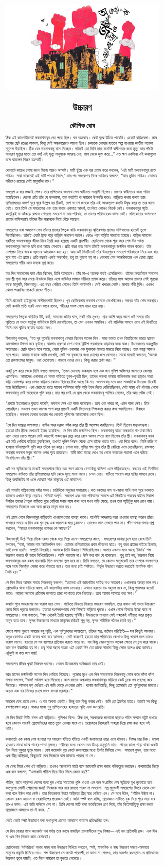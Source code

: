 <div align=center> <img src="../../metadata/images/rabibasariya/উচ্চারণ.jpg" align="center" ></div>
<h1 align=center>উচ্চারণ</h1>
<h2 align=center>কৌশিক ঘোষ</h2>
&#x9A0;&#x9BF;&#x995; &#x98F;&#x987; &#x99C;&#x9BE;&#x9DF;&#x997;&#x9BE;&#x99F;&#x9BE;&#x9A4;&#x9C7;&#x987; &#x9AD;&#x9AC;&#x9A8;&#x9BE;&#x9A5;&#x9AC;&#x9BE;&#x9AC;&#x9C1;&#x9B0; &#x9A6;&#x9C7;&#x9B9; &#x9AA;&#x9A1;&#x9BC;&#x9C7; &#x99B;&#x9BF;&#x9B2;&#x964; &#x998;&#x9A8; &#x985;&#x9A8;&#x9CD;&#x9A7;&#x995;&#x9BE;&#x9B0;&#x964; &#x995;&#x9C7;&#x989; &#x9AC;&#x9C1;&#x99D;&#x9C7; &#x989;&#x9A0;&#x9A4;&#x9C7; &#x9AA;&#x9BE;&#x9B0;&#x9C7;&#x9A8;&#x9BF;&#x964; &#x98F;&#x995;&#x9C7;&#x987; &#x9B0;&#x9BE;&#x9A4;&#x9CD;&#x9B0;&#x9BF;&#x9AC;&#x9C7;&#x9B2;&#x9BE;&#x964; &#x9AD;&#x9BE;&#x9A6;&#x9CD;&#x9B0; &#x9AE;&#x9BE;&#x9B8;&#x9C7;&#x9B0; &#x9B8;&#x9CD;&#x9B2;&#x9C7;&#x99F; &#x9B0;&#x999;&#x9C7;&#x9B0; &#x986;&#x995;&#x9BE;&#x9B6;, &#x995;&#x9BF;&#x9A8;&#x9CD;&#x9A4;&#x9C1; &#x9B8;&#x9C7;&#x987; &#x985;&#x9A8;&#x9CD;&#x9A7;&#x995;&#x9BE;&#x9B0;&#x9C7;&#x9B0;&#x993; &#x986;&#x9B2;&#x9CB; &#x99B;&#x9BF;&#x9B2;&#x964; &#x99A;&#x995;&#x99A;&#x995;&#x9C7; &#x9B2;&#x9CB;&#x9B9;&#x9BE;&#x9B0; &#x9B9;&#x9BE;&#x9A4;&#x9B2;&#x9C7; &#x985;&#x9B2;&#x9CD;&#x9AA; &#x9B9;&#x9BE;&#x993;&#x9DF;&#x9BE;&#x9DF; &#x99C;&#x9BE;&#x9A4;&#x9C0;&#x9DF; &#x9AA;&#x9A4;&#x9BE;&#x995;&#x9BE; &#x9AE;&#x9C3;&#x9A6;&#x9C1;&#x9AE;&#x9A8;&#x9CD;&#x9A6; &#x989;&#x9A1;&#x9BC;&#x99B;&#x9BF;&#x9B2;&#x964; &#x9A0;&#x9BF;&#x995; &#x9AF;&#x9C7;&#x9A8; &#x9AD;&#x9AC;&#x9A8;&#x9BE;&#x9A5;&#x9AC;&#x9BE;&#x9AC;&#x9C1; &#x9B6;&#x9CD;&#x9AC;&#x9BE;&#x9B8; &#x9A8;&#x9BF;&#x99A;&#x9CD;&#x99B;&#x9C7;&#x9A8;&#x964; &#x9B8;&#x9A4;&#x9CD;&#x9AF;&#x9BF;&#x987; &#x9A4;&#x9CB; &#x9A4;&#x9BF;&#x9A8;&#x9BF; &#x9AE;&#x9BE;&#x9B0;&#x9BE; &#x9AF;&#x9BE;&#x9A8;&#x9A8;&#x9BF;! &#x9B8;&#x9CD;&#x9AC;&#x9BE;&#x9A7;&#x9C0;&#x9A8;&#x9A4;&#x9BE;&#x9B0; &#x99C;&#x9A8;&#x9CD;&#x9AF; &#x9AE;&#x9C3;&#x9A4;&#x9CD;&#x9AF;&#x9C1; &#x986;&#x9B0; &#x9AA;&#x9BE;&#x981;&#x99A;&#x99F;&#x9BE; &#x9B8;&#x9BE;&#x9A7;&#x9BE;&#x9B0;&#x9A3; &#x9AE;&#x9C3;&#x9A4;&#x9CD;&#x9AF;&#x9C1;&#x9B0; &#x9AE;&#x9A4;&#x9CB; &#x9A4;&#x9CB; &#x9A8;&#x9DF;! &#x98F;&#x987; &#x9AE;&#x9C3;&#x9A4;&#x9CD;&#x9AF;&#x9C1; &#x9AE;&#x9BE;&#x9A8;&#x9C1;&#x9B7;&#x995;&#x9C7; &#x985;&#x9AE;&#x9B0;&#x9A4;&#x9CD;&#x9AC; &#x9A6;&#x9C7;&#x9DF;, &#x9AA;&#x9BE;&#x9AA; &#x9A5;&#x9C7;&#x995;&#x9C7; &#x9AE;&#x9C1;&#x995;&#x9CD;&#x9A4; &#x995;&#x9B0;&#x9C7;...&#x201D; &#x98F;&#x9A4; &#x995;&#x9CD;&#x9B7;&#x9A3; &#x98F;&#x995;&#x99F;&#x9BE;&#x9A8;&#x9BE; &#x98F;&#x987; &#x995;&#x9A5;&#x9BE;&#x997;&#x9C1;&#x9B2;&#x9CB; &#x9AC;&#x9B2;&#x9C7; &#x9A5;&#x9BE;&#x9AE;&#x9B2;&#x9C7;&#x9A8; &#x9AC;&#x9BF;&#x99C;&#x9A8; &#x99A;&#x995;&#x9CD;&#x9B0;&#x9AC;&#x9B0;&#x9CD;&#x9A4;&#x9C0;&#x964;<br> <br>&#x998;&#x9CB;&#x9B2;&#x9BE;&#x99F;&#x9C7; &#x995;&#x9BE;&#x99A;&#x9C7;&#x9B0; &#x99A;&#x9B6;&#x9AE;&#x9BE; &#x99C;&#x9B2;&#x9C7; &#x9AD;&#x9BF;&#x99C;&#x9C7; &#x986;&#x9B0;&#x993; &#x985;&#x9B8;&#x9CD;&#x9AA;&#x9B7;&#x9CD;&#x99F;&#x964; &#x9AE;&#x9BE;&#x99F;&#x9BF; &#x99B;&#x9C1;&#x981;&#x9DF;&#x9C7; &#x98F;&#x995; &#x9AC;&#x9BE;&#x9B0; &#x9AA;&#x9CD;&#x9B0;&#x9A3;&#x9BE;&#x9AE; &#x995;&#x9B0;&#x9C7; &#x9AC;&#x9B2;&#x9B2;&#x9C7;&#x9A8;, &#x201C;&#x98F;&#x987; &#x9AE;&#x9BE;&#x99F;&#x9BF; &#x9AD;&#x9AC;&#x9A8;&#x9BE;&#x9A5;&#x9AC;&#x9BE;&#x9AC;&#x9C1;&#x9B0; &#x9B0;&#x995;&#x9CD;&#x9A4;&#x9C7; &#x9AA;&#x9AC;&#x9BF;&#x9A4;&#x9CD;&#x9B0;&#x964; &#x9B8;&#x9BE;&#x9B0;&#x9BE; &#x9AD;&#x9BE;&#x9B0;&#x9A4;&#x9C7;&#x987; &#x98F;&#x987; &#x9AE;&#x9BE;&#x99F;&#x9BF; &#x9AA;&#x9BE;&#x993;&#x9DF;&#x9BE; &#x9AC;&#x9BF;&#x9B0;&#x9B2;,&#x201D; &#x9A4;&#x9BE;&#x9B0; &#x9AA;&#x9B0; &#x9B8;&#x9AE;&#x9B0;&#x9C7;&#x9B6;&#x9C7;&#x9B0; &#x9A6;&#x9BF;&#x995;&#x9C7; &#x9A4;&#x9BE;&#x995;&#x9BF;&#x9DF;&#x9C7; &#x9AC;&#x9B2;&#x9B2;&#x9C7;&#x9A8;, &#x201C;&#x986;&#x9B0; &#x9A4;&#x9C1;&#x9AE;&#x9BF;&#x993; &#x9AA;&#x9AC;&#x9BF;&#x9A4;&#x9CD;&#x9B0;&#x964; &#x9A4;&#x9CB;&#x9AE;&#x9BE;&#x9B0; &#x9B6;&#x9B0;&#x9C0;&#x9B0;&#x9C7;&#x993; &#x9B0;&#x9DF;&#x9C7;&#x99B;&#x9C7; &#x9B8;&#x9C7;&#x987; &#x9AE;&#x9BE;&#x9A8;&#x9C1;&#x9B7;&#x99F;&#x9BF;&#x9B0; &#x9B0;&#x995;&#x9CD;&#x9A4;&#x964;&#x201D;<br> <br>&#x9B8;&#x9AE;&#x9B0;&#x9C7;&#x9B6; &#x98F; &#x9AC;&#x9BE;&#x9B0; &#x9B2;&#x99C;&#x9CD;&#x99C;&#x9BE;&#x987; &#x9AA;&#x9C7;&#x9B2;&#x964; &#x9A4;&#x9BE;&#x9B0; &#x9AA;&#x9CD;&#x9B0;&#x9AA;&#x9BF;&#x9A4;&#x9BE;&#x9AE;&#x9B9; &#x9AD;&#x9AC;&#x9A8;&#x9BE;&#x9A5; &#x9B8;&#x9C7;&#x9A8; &#x9B8;&#x9CD;&#x9AC;&#x9BE;&#x9A7;&#x9C0;&#x9A8;&#x9A4;&#x9BE; &#x9B8;&#x982;&#x997;&#x9CD;&#x9B0;&#x9BE;&#x9AE;&#x9C0; &#x99B;&#x9BF;&#x9B2;&#x9C7;&#x9A8;&#x964; &#x9A6;&#x9C7;&#x9B6;&#x9C7;&#x9B0; &#x9B8;&#x9CD;&#x9AC;&#x9BE;&#x9A7;&#x9C0;&#x9A8;&#x9A4;&#x9BE;&#x9B0; &#x99C;&#x9A8;&#x9CD;&#x9AF; &#x9B6;&#x9B9;&#x9BF;&#x9A6; &#x9B9;&#x9DF;&#x9C7;&#x99B;&#x9BF;&#x9B2;&#x9C7;&#x9A8;&#x964; &#x9A6;&#x9C7;&#x9B6;&#x9C7;&#x9B0; &#x9AA;&#x9CD;&#x9B0;&#x9A4;&#x9BF; &#x9A4;&#x9BE;&#x981;&#x9B0; &#x9AF;&#x9C7; &#x9AD;&#x9BE;&#x9B2;&#x9AC;&#x9BE;&#x9B8;&#x9BE;, &#x9A4;&#x9BE;&#x9B0; &#x995;&#x9A4;&#x99F;&#x9BE;&#x987; &#x9AC;&#x9BE; &#x9B8;&#x9AE;&#x9B0;&#x9C7;&#x9B6; &#x989;&#x9AA;&#x9B2;&#x9AC;&#x9CD;&#x9A7;&#x9BF; &#x995;&#x9B0;&#x9C7;&#x964; &#x9AC;&#x9BE;&#x9A1;&#x9BC;&#x9BF;&#x9A4;&#x9C7; &#x995;&#x9A5;&#x9BE;&#x9DF; &#x995;&#x9A5;&#x9BE;&#x9DF; &#x9A4;&#x9BE;&#x9B0; &#x9AA;&#x9CD;&#x9B0;&#x9AA;&#x9BF;&#x9A4;&#x9BE;&#x9AE;&#x9B9;&#x9C7;&#x9B0; &#x986;&#x9A6;&#x9B0;&#x9CD;&#x9B6; &#x998;&#x9C1;&#x9B0;&#x9C7; &#x998;&#x9C1;&#x9B0;&#x9C7; &#x989;&#x9B2;&#x9CD;&#x9B2;&#x9C7;&#x996; &#x9B9;&#x9DF; &#x9A0;&#x9BF;&#x995;&#x987;, &#x9A6;&#x9C7;&#x9B6; &#x9AC;&#x9BE; &#x9A6;&#x9B6; &#x99C;&#x9A8;&#x995;&#x9C7; &#x9A4;&#x9BE;&#x981;&#x9B0; &#x98F;&#x987; &#x986;&#x9A4;&#x9CD;&#x9AE;&#x9A4;&#x9CD;&#x9AF;&#x9BE;&#x997; &#x995;&#x9A4;&#x99F;&#x9BE; &#x989;&#x9A6;&#x9CD;&#x9AC;&#x9C1;&#x9A6;&#x9CD;&#x9A7; &#x995;&#x9B0;&#x9C7; &#x9A4;&#x9BE; &#x9A4;&#x9BE;&#x9B0; &#x99C;&#x9BE;&#x9A8;&#x9BE; &#x9A8;&#x9C7;&#x987;&#x964; &#x9A4;&#x9AC;&#x9C7; &#x9A4;&#x9BF;&#x9A8;&#x9BF; &#x9AF;&#x9C7; &#x9B8;&#x9AE;&#x9B0;&#x9C7;&#x9B6;&#x9C7;&#x9B0; &#x98F;&#x9AC;&#x982; &#x9A4;&#x9BE;&#x9B0; &#x9AC;&#x9BE;&#x9AC;&#x9BE;&#x9B0; &#x98F;&#x995;&#x9AE;&#x9BE;&#x9A4;&#x9CD;&#x9B0; &#x986;&#x9A6;&#x9B0;&#x9CD;&#x9B6;, &#x9A4;&#x9BE; &#x9A8;&#x9BF;&#x9DF;&#x9C7; &#x995;&#x9CB;&#x9A8;&#x993; &#x9AC;&#x9BF;&#x9A4;&#x9B0;&#x9CD;&#x995; &#x9A8;&#x9C7;&#x987;&#x964; &#x9AD;&#x9AC;&#x9A8;&#x9BE;&#x9A5;&#x9AC;&#x9BE;&#x9AC;&#x9C1;&#x9B0; &#x9B8;&#x9CD;&#x9AE;&#x9C3;&#x9A4;&#x9BF; &#x995;&#x9A4;&#x99F;&#x9C1;&#x995;&#x9C1;&#x987; &#x9AC;&#x9BE; &#x986;&#x981;&#x995;&#x9A1;&#x9BC;&#x9C7; &#x9B0;&#x9BE;&#x996;&#x9A4;&#x9C7; &#x9AA;&#x9C7;&#x9B0;&#x9C7;&#x99B;&#x9C7; &#x9B8;&#x9AE;&#x9B0;&#x9C7;&#x9B6; &#x9AC;&#x9BE; &#x9A4;&#x9BE;&#x9B0; &#x9AA;&#x9B0;&#x9BF;&#x9AC;&#x9BE;&#x9B0;, &#x9A4;&#x9BE; &#x9A4;&#x9BE;&#x9A6;&#x9C7;&#x9B0; &#x9AA;&#x9B0;&#x9BF;&#x9AC;&#x9BE;&#x9B0;&#x9C7;&#x9B0;&#x993; &#x99C;&#x9BE;&#x9A8;&#x9BE; &#x9A8;&#x9C7;&#x987;&#x964; &#x9B8;&#x9A4;&#x9CD;&#x9AF;&#x9BF;&#x995;&#x9BE;&#x9B0;&#x9C7;&#x9B0; &#x9AD;&#x9BE;&#x9B2;&#x9AC;&#x9C7;&#x9B8;&#x9C7; &#x997;&#x9CD;&#x9B0;&#x9BE;&#x9AE;&#x9C7;&#x9B0; &#x9AC;&#x9BE;&#x9B8;&#x9BF;&#x9A8;&#x9CD;&#x9A6;&#x9BE;&#x9B0;&#x9BE;&#x987; &#x9A4;&#x9BE;&#x981;&#x9A6;&#x9C7;&#x9B0; &#x9AC;&#x9C0;&#x9B0; &#x9B8;&#x9A8;&#x9CD;&#x9A4;&#x9BE;&#x9A8;&#x995;&#x9C7; &#x9A8;&#x9BF;&#x9DF;&#x9C7; &#x9AC;&#x9C7;&#x981;&#x99A;&#x9C7; &#x986;&#x99B;&#x9C7;&#x9A8;&#x964;<br> <br>&#x9B8;&#x9AE;&#x9B0;&#x9C7;&#x9B6;&#x9C7;&#x9B0; &#x9AC;&#x9BE;&#x9AC;&#x9BE; &#x985;&#x9AE;&#x9B2;&#x9C7;&#x9B6; &#x9B8;&#x9C7;&#x9A8; &#x9A4;&#x9BE;&#x981;&#x9A6;&#x9C7;&#x9B0; &#x997;&#x9CD;&#x9B0;&#x9BE;&#x9AE;&#x9C7;&#x9B0; &#x9AA;&#x9C8;&#x9A4;&#x9C3;&#x995; &#x9AC;&#x9BE;&#x9A1;&#x9BC;&#x9BF; &#x9AD;&#x9AC;&#x9A8;&#x9BE;&#x9A5;&#x9AC;&#x9BE;&#x9AC;&#x9C1;&#x9B0; &#x9B8;&#x9CD;&#x9AE;&#x9C3;&#x9A4;&#x9BF;&#x9B0;&#x995;&#x9CD;&#x9B7;&#x9BE;&#x9DF; &#x997;&#x9CD;&#x9B0;&#x9BE;&#x9AE;&#x9C7;&#x9B0; &#x9AC;&#x9BE;&#x9B8;&#x9BF;&#x9A8;&#x9CD;&#x9A6;&#x9BE;&#x9A6;&#x9C7;&#x9B0; &#x9B9;&#x9BE;&#x9A4;&#x9C7;&#x987; &#x9A4;&#x9C1;&#x9B2;&#x9C7; &#x9A6;&#x9BF;&#x9DF;&#x9C7;&#x99B;&#x9BF;&#x9B2;&#x9C7;&#x9A8;&#x964; &#x9A4;&#x9BE;&#x981;&#x9B0;&#x9BE;&#x987; &#x98F;&#x995;&#x99F;&#x9BF; &#x99F;&#x9CD;&#x9B0;&#x9BE;&#x9B8;&#x9CD;&#x99F; &#x997;&#x9A1;&#x9BC;&#x9C7; &#x9AC;&#x9BE;&#x9A1;&#x9BC;&#x9BF;&#x99F;&#x9BE; &#x9B8;&#x982;&#x9B0;&#x995;&#x9CD;&#x9B7;&#x9A3; &#x995;&#x9B0;&#x9C7;&#x9A8;&#x964; &#x9AD;&#x9C7;&#x999;&#x9C7; &#x9AA;&#x9A1;&#x9BC;&#x9BE; &#x9AC;&#x9BE;&#x9A1;&#x9BC;&#x9BF;&#x99F;&#x9BE; &#x9B8;&#x9BE;&#x9B0;&#x9BE;&#x9A8;&#x9CB; &#x9B9;&#x9DF;&#x9C7;&#x99B;&#x9C7;&#x964; &#x9AC;&#x9BE;&#x9A1;&#x9BC;&#x9BF;&#x9B0; &#x9B8;&#x9BE;&#x9AE;&#x9A8;&#x9C7;&#x9B0; &#x998;&#x9B0;&#x99F;&#x9BF;&#x9A4;&#x9C7; &#x9AD;&#x9AC;&#x9A8;&#x9BE;&#x9A5;&#x9AC;&#x9BE;&#x9AC;&#x9C1;&#x9B0; &#x99C;&#x9C0;&#x9AC;&#x9A8; &#x9A8;&#x9BF;&#x9DF;&#x9C7; &#x9A4;&#x9C8;&#x9B0;&#x9BF; &#x995;&#x9B0;&#x9BE; &#x9B9;&#x9DF;&#x9C7;&#x99B;&#x9C7; &#x98F;&#x995;&#x99F;&#x9BF; &#x9AA;&#x9CD;&#x9B0;&#x9A6;&#x9B0;&#x9CD;&#x9B6;&#x9A8;&#x9C0;&#x964; &#x99B;&#x9CB;&#x99F;&#x9AC;&#x9C7;&#x9B2;&#x9BE; &#x9A5;&#x9C7;&#x995;&#x9C7; &#x9B6;&#x9C1;&#x9B0;&#x9C1; &#x995;&#x9B0;&#x9C7; &#x9B6;&#x9C7;&#x9B7; &#x9A6;&#x9BF;&#x9A8; &#x9AA;&#x9B0;&#x9CD;&#x9AF;&#x9A8;&#x9CD;&#x9A4; &#x9AD;&#x9AC;&#x9A8;&#x9BE;&#x9A5;&#x9AC;&#x9BE;&#x9AC;&#x9C1;&#x9B0; &#x985;&#x9A8;&#x9C7;&#x995; &#x99B;&#x9AC;&#x9BF; &#x9B0;&#x9BE;&#x996;&#x9BE; &#x986;&#x99B;&#x9C7; &#x9B8;&#x9C7;&#x996;&#x9BE;&#x9A8;&#x9C7;&#x964; &#x9AA;&#x9CD;&#x9B0;&#x9A4;&#x9BF; &#x9AC;&#x99B;&#x9B0; &#x9AD;&#x9BE;&#x9A6;&#x9CD;&#x9B0; &#x9AE;&#x9BE;&#x9B8;&#x9C7; &#x9A4;&#x9BE;&#x981;&#x9B0;&#x9BE;&#x987; &#x9AD;&#x9AC;&#x9A8;&#x9BE;&#x9A5;&#x9AC;&#x9BE;&#x9AC;&#x9C1;&#x9B0; &#x99C;&#x9A8;&#x9CD;&#x9AE;&#x9A6;&#x9BF;&#x9A8; &#x9AA;&#x9BE;&#x9B2;&#x9A8; &#x995;&#x9B0;&#x9C7;&#x9A8;&#x964; &#x9A4;&#x9BE;&#x981;&#x9B0; &#x9A6;&#x9C7;&#x9B6;&#x9AA;&#x9CD;&#x9B0;&#x9C7;&#x9AE; &#x9A8;&#x9BF;&#x9DF;&#x9C7; &#x9B8;&#x9CD;&#x9AE;&#x9BE;&#x9B0;&#x995; &#x9AC;&#x995;&#x9CD;&#x9A4;&#x9C3;&#x9A4;&#x9BE;&#x9B0; &#x986;&#x9DF;&#x9CB;&#x99C;&#x9A8; &#x995;&#x9B0;&#x9BE; &#x9B9;&#x9DF;&#x964; &#x986;&#x9B0; &#x98F;&#x987; &#x9A6;&#x9BF;&#x9A8;&#x99F;&#x9BF;&#x9A4;&#x9C7;&#x987; &#x9A4;&#x9BE;&#x981;&#x9B0; &#x989;&#x9A4;&#x9CD;&#x9A4;&#x9B0;&#x9AA;&#x9C1;&#x9B0;&#x9C1;&#x9B7; &#x9B8;&#x9AE;&#x9B0;&#x9C7;&#x9B6; &#x9AA;&#x9B0;&#x9BF;&#x9AC;&#x9BE;&#x9B0;&#x995;&#x9C7; &#x9A8;&#x9BF;&#x9DF;&#x9C7; &#x98F;&#x995; &#x9AC;&#x9BE;&#x9B0; &#x998;&#x9C1;&#x9B0;&#x9C7; &#x9AF;&#x9BE;&#x9DF; &#x98F;&#x987; &#x997;&#x9CD;&#x9B0;&#x9BE;&#x9AE;&#x9C7;&#x964; &#x9AA;&#x9CD;&#x9B0;&#x9A4;&#x9BF; &#x9AC;&#x99B;&#x9B0;&#x987; &#x98F;&#x995;&#x987; &#x985;&#x9AD;&#x9CD;&#x9AF;&#x9B0;&#x9CD;&#x9A5;&#x9A8;&#x9BE;, &#x9A4;&#x9AC;&#x9C1; &#x9A4;&#x9BE; &#x9AA;&#x9C1;&#x9B0;&#x9A8;&#x9CB; &#x9B9;&#x9DF; &#x9A8;&#x9BE;&#x964; &#x995;&#x9CB;&#x9A5;&#x9BE;&#x9DF; &#x9AF;&#x9C7;&#x9A8; &#x986;&#x9A8;&#x9CD;&#x9A4;&#x9B0;&#x9BF;&#x995;&#x9A4;&#x9BE;&#x9B0; &#x98F;&#x995; &#x99A;&#x9CB;&#x9B0;&#x9BE; &#x9B8;&#x9CD;&#x9B0;&#x9CB;&#x9A4; &#x9B8;&#x9AE;&#x9B0;&#x9C7;&#x9B6;&#x9C7;&#x9B0; &#x9B6;&#x9B0;&#x9C0;&#x9B0; &#x98F;&#x9AC;&#x982; &#x9AE;&#x9A8;&#x995;&#x9C7; &#x9A4;&#x9C3;&#x9AA;&#x9CD;&#x9A4; &#x995;&#x9B0;&#x9C7;&#x964;<br> <br>&#x9AF;&#x9A4; &#x9A6;&#x9BF;&#x9A8; &#x9B8;&#x9AE;&#x9B0;&#x9C7;&#x9B6;&#x9C7;&#x9B0; &#x9AC;&#x9BE;&#x9AC;&#x9BE; &#x9AC;&#x9C7;&#x981;&#x99A;&#x9C7; &#x99B;&#x9BF;&#x9B2;&#x9C7;&#x9A8;, &#x9A4;&#x9BF;&#x9A8;&#x9BF; &#x986;&#x9B8;&#x9A4;&#x9C7;&#x9A8;&#x964; &#x9A4;&#x9BE;&#x981;&#x9B0; &#x9AE;&#x9BE;-&#x993; &#x985;&#x9A8;&#x9C7;&#x995; &#x9AC;&#x9BE;&#x9B0;&#x987; &#x98F;&#x9B8;&#x9C7;&#x99B;&#x9BF;&#x9B2;&#x9C7;&#x9A8;&#x964; &#x9A4;&#x9BE;&#x981;&#x9A6;&#x9C7;&#x9B0; &#x985;&#x9AC;&#x9B0;&#x9CD;&#x9A4;&#x9AE;&#x9BE;&#x9A8;&#x9C7; &#x9B8;&#x9AE;&#x9B0;&#x9C7;&#x9B6; &#x9A4;&#x9BE;&#x9B0; &#x9B8;&#x9CD;&#x9A4;&#x9CD;&#x9B0;&#x9C0; &#x9AA;&#x9C3;&#x9A5;&#x9BE; &#x986;&#x9B0; &#x9AE;&#x9C7;&#x9DF;&#x9C7; &#x990;&#x9B6;&#x9CD;&#x9AC;&#x9B0;&#x9CD;&#x9AF;&#x995;&#x9C7; &#x9A8;&#x9BF;&#x9DF;&#x9C7; &#x98F;&#x9B8;&#x9C7; &#x9AC;&#x9BE;&#x9A1;&#x9BC;&#x9BF;&#x99F;&#x9BE;&#x9B0; &#x9B8;&#x9BE;&#x9AE;&#x9A8;&#x9C7; &#x9A6;&#x9BE;&#x981;&#x9A1;&#x9BC;&#x9BF;&#x9DF;&#x9C7; &#x9AA;&#x9CD;&#x9B0;&#x9A3;&#x9BE;&#x9AE; &#x995;&#x9B0;&#x9C7;&#x964; &#x9A4;&#x9BE;&#x981;&#x9A6;&#x9C7;&#x9B0; &#x9B8;&#x999;&#x9CD;&#x997;&#x9C7; &#x986;&#x9B8;&#x9C7;&#x9A8; &#x997;&#x9CD;&#x9B0;&#x9BE;&#x9AE;&#x9C7;&#x9B0; &#x9B8;&#x9C7;&#x987; &#x9AA;&#x9C1;&#x9B0;&#x9A8;&#x9CB; &#x9AC;&#x9DF;&#x9B8;&#x9CD;&#x995; &#x9AE;&#x9BE;&#x9A8;&#x9C1;&#x9B7;&#x99F;&#x9BF;, &#x9AC;&#x9BF;&#x99C;&#x9A8;&#x9AC;&#x9BE;&#x9AC;&#x9C1;&#x964; &#x98F;&#x9A4; &#x9AC;&#x99B;&#x9B0; &#x9AA;&#x9C7;&#x9B0;&#x9BF;&#x9DF;&#x9C7; &#x997;&#x9C7;&#x9B2;&#x9C7;&#x993; &#x9A4;&#x9BF;&#x9A8;&#x9BF; &#x9AA;&#x9BE;&#x9B2;&#x9CD;&#x99F;&#x9BE;&#x9A8;&#x9A8;&#x9BF;&#x964; &#x9B8;&#x9C7;&#x987; &#x996;&#x9A6;&#x9CD;&#x9A6;&#x9B0;&#x9C7;&#x9B0; &#x995;&#x9CB;&#x99F;&#x964; &#x9AE;&#x9BE;&#x9A5;&#x9BE;&#x9DF; &#x997;&#x9BE;&#x981;&#x9A7;&#x9C0; &#x99F;&#x9C1;&#x9AA;&#x9BF;&#x964; &#x98F;&#x996;&#x9A8;&#x993; &#x99D;&#x9CB;&#x9B2;&#x9BE; &#x9AA;&#x9BE;&#x99E;&#x9CD;&#x99C;&#x9BE;&#x9AC;&#x9BF;&#x9B0; &#x9AA;&#x995;&#x9C7;&#x99F;&#x9C7; &#x9B0;&#x9BE;&#x996;&#x9C7;&#x9A8; &#x997;&#x9C0;&#x9A4;&#x9BE;&#x964;<br> <br>&#x9A4;&#x9BF;&#x9A8;&#x9BF; &#x997;&#x9CD;&#x9B0;&#x9BE;&#x9AE;&#x9C7;&#x9B0;&#x987; &#x9B9;&#x9BE;&#x987;&#x9B8;&#x9CD;&#x995;&#x9C1;&#x9B2;&#x9C7;&#x9B0; &#x9AE;&#x9BE;&#x9B8;&#x9CD;&#x99F;&#x9BE;&#x9B0;&#x9AE;&#x9B6;&#x9BE;&#x987; &#x99B;&#x9BF;&#x9B2;&#x9C7;&#x9A8;&#x964; &#x996;&#x9C1;&#x9AC; &#x99B;&#x9CB;&#x99F;&#x9AC;&#x9C7;&#x9B2;&#x9BE;&#x9DF; &#x9AD;&#x9AC;&#x9A8;&#x9BE;&#x9A5; &#x9B8;&#x9C7;&#x9A8;&#x995;&#x9C7; &#x9A6;&#x9C7;&#x996;&#x9C7;&#x99B;&#x9BF;&#x9B2;&#x9C7;&#x9A8;&#x964; &#x9B8;&#x9AE;&#x9CD;&#x9AD;&#x9AC;&#x9A4; &#x9A4;&#x9BE;&#x981;&#x9B0; &#x9B6;&#x9C7;&#x9B7; &#x985;&#x9AC;&#x9B8;&#x9CD;&#x9A5;&#x9BE;&#x9DF;&#x964; &#x9B8;&#x9C7;&#x987; &#x995;&#x9A5;&#x9BE;&#x99F;&#x9BE; &#x9AA;&#x9CD;&#x9B0;&#x9A4;&#x9BF; &#x9AC;&#x9BE;&#x9B0;&#x987; &#x98F;&#x9AE;&#x9A8; &#x9AD;&#x9BE;&#x9AC;&#x9C7; &#x9AC;&#x9B2;&#x9C7;&#x9A8;, &#x9B6;&#x9B0;&#x9C0;&#x9B0;&#x9C7;&#x9B0; &#x9B8;&#x9AE;&#x9B8;&#x9CD;&#x9A4; &#x9B2;&#x9CB;&#x9AE; &#x996;&#x9BE;&#x9A1;&#x9BC;&#x9BE; &#x9B9;&#x9DF;&#x9C7; &#x9AF;&#x9BE;&#x9DF;&#x964;<br> <br>&#x9B8;&#x9AE;&#x9B0;&#x9C7;&#x9B6;&#x9C7;&#x9B0; &#x9AA;&#x9C8;&#x9A4;&#x9C3;&#x995; &#x9AC;&#x9BE;&#x9A1;&#x9BC;&#x9BF;&#x99F;&#x9BE;&#x9B0; &#x987;&#x99F;, &#x995;&#x9BE;&#x9A0;, &#x9B8;&#x9BE;&#x9AE;&#x9A8;&#x9C7;&#x9B0; &#x99C;&#x9AE;&#x9BF;&#x9B0; &#x998;&#x9BE;&#x9B8;, &#x9B8;&#x9AC;&#x987; &#x9A4;&#x9BE;&#x981;&#x9B0; &#x9AE;&#x9C1;&#x996;&#x9B8;&#x9CD;&#x9A5;&#x964; &#x9AA;&#x9CD;&#x9B0;&#x9BE;&#x9DF; &#x986;&#x9B6;&#x9BF; &#x9AC;&#x99B;&#x9B0; &#x986;&#x997;&#x9C7; &#x993;&#x987; &#x9B8;&#x9AE;&#x9DF;&#x9C7; &#x9A4;&#x9BE;&#x981;&#x9B0; &#x9B8;&#x9CD;&#x9AE;&#x9C3;&#x9A4;&#x9BF;&#x9A4;&#x9C7; &#x9AF;&#x9C7; &#x9AD;&#x9BE;&#x9AC;&#x9C7; &#x9AF;&#x9A4;&#x99F;&#x9C1;&#x995;&#x9C1; &#x9AC;&#x9BE;&#x9A1;&#x9BC;&#x9BF;&#x99F;&#x9BE;&#x995;&#x9C7; &#x9A4;&#x9BF;&#x9A8;&#x9BF; &#x9A6;&#x9C7;&#x996;&#x9C7;&#x99B;&#x9BF;&#x9B2;&#x9C7;&#x9A8;, &#x9A4;&#x9BE; &#x9AF;&#x9C7;&#x9A8; &#x98F;&#x996;&#x9A8;&#x993; &#x985;&#x9AE;&#x9B2;&#x9BF;&#x9A8;&#x964; &#x98F;&#x987; &#x9AC;&#x9BE;&#x9A1;&#x9BC;&#x9BF;&#x99F;&#x9BE;&#x9B0; &#x9B8;&#x9BE;&#x9AE;&#x9A8;&#x9C7; &#x98F;&#x9B8;&#x9C7; &#x98F;&#x987; &#x9A6;&#x9BF;&#x9A8;&#x99F;&#x9BF;&#x9A4;&#x9C7; &#x9A4;&#x9BF;&#x9A8;&#x9BF; &#x9AF;&#x9C7;&#x9A8; &#x9B8;&#x9CD;&#x9AE;&#x9C3;&#x9A4;&#x9BF;&#x9B0; &#x99B;&#x9BE;&#x9DF;&#x9BE;&#x9DF; &#x986;&#x9B6;&#x9CD;&#x9B0;&#x9DF; &#x9A8;&#x9C7;&#x9A8;&#x964;<br> <br>&#x9AC;&#x9BF;&#x99C;&#x9A8;&#x9AC;&#x9BE;&#x9AC;&#x9C1; &#x9AC;&#x9B2;&#x9B2;&#x9C7;&#x9A8;, &#x201C;&#x9AF;&#x9A4; &#x9A6;&#x9C2;&#x9B0; &#x9B6;&#x9C1;&#x9A8;&#x9C7;&#x99B;&#x9BF; &#x9AD;&#x9AC;&#x9A8;&#x9BE;&#x9A5;&#x9AC;&#x9BE;&#x9AC;&#x9C1; &#x9AB;&#x9C7;&#x9B0;&#x9BE;&#x9B0; &#x99B;&#x9BF;&#x9B2;&#x9C7;&#x9A8; &#x985;&#x9A8;&#x9C7;&#x995; &#x9A6;&#x9BF;&#x9A8;&#x964; &#x9B8;&#x9BE;&#x9B0;&#x9BE; &#x9AD;&#x9BE;&#x9B0;&#x9A4; &#x9A4;&#x996;&#x9A8; &#x9AC;&#x9BF;&#x9DF;&#x9BE;&#x9B2;&#x9CD;&#x9B2;&#x9BF;&#x9B6;&#x9C7;&#x9B0; &#x9AD;&#x9BE;&#x9B0;&#x9A4; &#x99B;&#x9BE;&#x9A1;&#x9BC;&#x9CB; &#x986;&#x9A8;&#x9CD;&#x9A6;&#x9CB;&#x9B2;&#x9A8;&#x9C7; &#x99F;&#x997;&#x9AC;&#x997; &#x995;&#x9B0;&#x9C7; &#x9AB;&#x9C1;&#x99F;&#x99B;&#x9C7;&#x964; &#x9AC;&#x9BE;&#x982;&#x9B2;&#x9BE;&#x9B0; &#x9A4;&#x9B0;&#x9C1;&#x9A3;&#x9B0;&#x9BE; &#x9A6;&#x9C7;&#x9B6; &#x9A5;&#x9C7;&#x995;&#x9C7; &#x9AC;&#x9CD;&#x9B0;&#x9BF;&#x99F;&#x9BF;&#x9B6; &#x9B8;&#x9B0;&#x995;&#x9BE;&#x9B0;&#x995;&#x9C7; &#x9A4;&#x9BE;&#x9A1;&#x9BC;&#x9BE;&#x9AC;&#x9BE;&#x9B0; &#x99C;&#x9A8;&#x9CD;&#x9AF; &#x9AC;&#x9CD;&#x9AF;&#x9B8;&#x9CD;&#x9A4;&#x964; &#x987;&#x982;&#x9B0;&#x9C7;&#x99C;&#x9A6;&#x9C7;&#x9B0; &#x985;&#x995;&#x9B2;&#x9CD;&#x9AA;&#x9A8;&#x9C0;&#x9DF; &#x985;&#x9A4;&#x9CD;&#x9AF;&#x9BE;&#x99A;&#x9BE;&#x9B0;&#x964; &#x99B;&#x9CB;&#x99F; &#x9B9;&#x9B2;&#x9C7;&#x993; &#x9AE;&#x9A8;&#x9C7; &#x986;&#x99B;&#x9C7;, &#x997;&#x9CB;&#x9B0;&#x9BE; &#x9AA;&#x9C1;&#x9B2;&#x9BF;&#x9B6; &#x98F;&#x9B2;&#x9BE;&#x995;&#x9BE;&#x9B0; &#x98F;&#x995; &#x9AF;&#x9C1;&#x9AC;&#x995;&#x995;&#x9C7; &#x9AE;&#x9BE;&#x9B0;&#x9A4;&#x9C7; &#x9AE;&#x9BE;&#x9B0;&#x9A4;&#x9C7; &#x9A8;&#x9BF;&#x9DF;&#x9C7; &#x9AF;&#x9BE;&#x99A;&#x9CD;&#x99B;&#x9C7;&#x964; &#x9A4;&#x9BE;&#x9B0; &#x995;&#x9BE;&#x9A8;&#x9CD;&#x9A8;&#x9BE; &#x986;&#x99C;&#x993; &#x9AE;&#x9A8;&#x9C7; &#x9AA;&#x9A1;&#x9BC;&#x9C7;&#x964; &#x986;&#x9AE;&#x9BE;&#x9B0; &#x9AC;&#x9BE;&#x9AC;&#x9BE;&#x995;&#x9C7; &#x986;&#x9AE;&#x9BF; &#x9A6;&#x9C7;&#x996;&#x9C7;&#x99B;&#x9BF;, &#x9B8;&#x9C7;&#x987; &#x9B8;&#x9AC; &#x9AF;&#x9C1;&#x9AC;&#x995;&#x9A6;&#x9C7;&#x9B0; &#x99C;&#x9A8;&#x9CD;&#x9AF; &#x99A;&#x9CB;&#x996;&#x9C7;&#x9B0; &#x99C;&#x9B2; &#x9AB;&#x9C7;&#x9B2;&#x9A4;&#x9C7;&#x964; &#x9AE;&#x9BE;&#x99D;&#x9C7; &#x9AE;&#x9A7;&#x9CD;&#x9AF;&#x9C7;&#x987; &#x9AC;&#x9B2;&#x9A4;&#x9C7;&#x9A8;, &#x2018;&#x986;&#x9AE;&#x9B0;&#x9BE; &#x9A4;&#x9CB; &#x9B0;&#x995;&#x9CD;&#x9A4;&#x9AE;&#x9BE;&#x982;&#x9B8;&#x9C7;&#x9B0; &#x9AE;&#x9BE;&#x9A8;&#x9C1;&#x9B7;&#x964; &#x993;&#x9B0;&#x9BE; &#x9A6;&#x9C7;&#x9AC;&#x9CB;&#x9A4;&#x9CD;&#x9A4;&#x9AE;&#x964; &#x9AA;&#x9BE;&#x9B0;&#x9B2;&#x9C7; &#x993;&#x9A6;&#x9C7;&#x9B0; &#x9A6;&#x9C7;&#x996;&#x964; &#x995;&#x9BF;&#x99B;&#x9C1; &#x995;&#x9B0;&#x9BE;&#x9B0; &#x99A;&#x9C7;&#x9B7;&#x9CD;&#x99F;&#x9BE; &#x995;&#x9B0;&#x964;&#x2019;&#x201D;<br> <br>&#x98F;&#x995;&#x99F;&#x9C1; &#x99A;&#x9C1;&#x9AA; &#x995;&#x9B0;&#x9C7; &#x9A5;&#x9C7;&#x995;&#x9C7; &#x9A4;&#x9BF;&#x9A8;&#x9BF; &#x9AC;&#x9B2;&#x9A4;&#x9C7; &#x9B2;&#x9BE;&#x997;&#x9B2;&#x9C7;&#x9A8;, &#x201C;&#x9A4;&#x996;&#x9A8; &#x9A1;&#x9CB;&#x9A8;&#x9BE;&#x9B2;&#x9CD;&#x9A1; &#x9B0;&#x9C1;&#x995;&#x9B9;&#x9CD;&#x9AF;&#x9BE;&#x9AE; &#x9AC;&#x9B2;&#x9C7; &#x98F;&#x995; &#x99C;&#x9A8; &#x9AA;&#x9C1;&#x9B2;&#x9BF;&#x9B6; &#x985;&#x9AB;&#x9BF;&#x9B8;&#x9BE;&#x9B0; &#x986;&#x9AE;&#x9BE;&#x9A6;&#x9C7;&#x9B0; &#x99C;&#x9C7;&#x9B2;&#x9BE;&#x9DF; &#x98F;&#x9B8;&#x9C7;&#x99B;&#x9BF;&#x9B2;&#x964; &#x986;&#x9AE;&#x9BE;&#x9A6;&#x9C7;&#x9B0; &#x98F;&#x9B2;&#x9BE;&#x995;&#x9BE;&#x9B0; &#x9AF;&#x9C7; &#x9B8;&#x9AE;&#x9B8;&#x9CD;&#x9A4; &#x9AC;&#x9BE;&#x9A1;&#x9BC;&#x9BF;&#x9A4;&#x9C7; &#x9AF;&#x9C1;&#x9AC;&#x995;-&#x9AF;&#x9C1;&#x9AC;&#x9A4;&#x9C0; &#x99B;&#x9BF;&#x9B2;, &#x9A4;&#x9BE;&#x9A6;&#x9C7;&#x9B0; &#x985;&#x995;&#x9A5;&#x9CD;&#x9AF; &#x9AD;&#x9BE;&#x9B7;&#x9BE;&#x9DF; &#x997;&#x9BE;&#x9B2;&#x9BF;&#x997;&#x9B2;&#x9BE;&#x99C; &#x995;&#x9B0;&#x9BE; &#x99B;&#x9BE;&#x9A1;&#x9BC;&#x9BE;&#x993; &#x9B8;&#x9BE;&#x9B0;&#x9BE; &#x9AC;&#x9BE;&#x9A1;&#x9BC;&#x9BF; &#x9A4;&#x9CB;&#x9B2;&#x9AA;&#x9BE;&#x9A1;&#x9BC; &#x995;&#x9B0;&#x9C7; &#x9A6;&#x9C7;&#x996;&#x9A4; &#x9AC;&#x9BE;&#x9A1;&#x9BC;&#x9BF;&#x9A4;&#x9C7; &#x995;&#x9CB;&#x9A8;&#x993; &#x9AC;&#x9BF;&#x9AA;&#x9CD;&#x9B2;&#x9AC;&#x9C7;&#x9B0; &#x99A;&#x9BF;&#x9B9;&#x9CD;&#x9A8; &#x986;&#x99B;&#x9C7; &#x995;&#x9BF; &#x9A8;&#x9BE;&#x964; &#x9AD;&#x9AC;&#x9A8;&#x9BE;&#x9A5;&#x9AC;&#x9BE;&#x9AC;&#x9C1; &#x9AE;&#x9A8;&#x9C7; &#x9AE;&#x9A8;&#x9C7; &#x9B8;&#x9BE;&#x999;&#x9CD;&#x998;&#x9BE;&#x9A4;&#x9BF;&#x995; &#x987;&#x982;&#x9B0;&#x9C7;&#x99C;-&#x9AC;&#x9BF;&#x9A6;&#x9CD;&#x9AC;&#x9C7;&#x9B7;&#x9C0; &#x9B9;&#x9DF;&#x9C7; &#x989;&#x9A0;&#x9C7;&#x99B;&#x9BF;&#x9B2;&#x9C7;&#x9A8;&#x964; &#x98F;&#x995; &#x99C;&#x9CD;&#x9AF;&#x9CB;&#x9CE;&#x9B8;&#x9CD;&#x9A8;&#x9BE; &#x9B0;&#x9BE;&#x9A4;&#x9C7; &#x9B8;&#x9BE;&#x9B9;&#x9C7;&#x9AC; &#x985;&#x9AB;&#x9BF;&#x9B8;&#x9BE;&#x9B0; &#x9AC;&#x9BE;&#x9A1;&#x9BC;&#x9BF; &#x9AC;&#x9BE;&#x9A1;&#x9BC;&#x9BF; &#x99F;&#x9B9;&#x9B2; &#x9A6;&#x9BF;&#x9A4;&#x9C7; &#x9AC;&#x9C7;&#x9B0;&#x9BF;&#x9DF;&#x9C7;&#x99B;&#x9BF;&#x9B2;&#x9C7;&#x9A8;, &#x9B8;&#x9C7;&#x987; &#x9B8;&#x9AE;&#x9DF; &#x993;&#x987; &#x9AC;&#x99F;&#x997;&#x9BE;&#x99B; &#x9A5;&#x9C7;&#x995;&#x9C7; &#x9AD;&#x9AC;&#x9A8;&#x9BE;&#x9A5;&#x9AC;&#x9BE;&#x9AC;&#x9C1; &#x9B8;&#x9C7;&#x987; &#x9B8;&#x9BE;&#x9B9;&#x9C7;&#x9AC;&#x995;&#x9C7; &#x997;&#x9C1;&#x9B2;&#x9BF; &#x995;&#x9B0;&#x9C7;&#x964; &#x9A4;&#x9BE;&#x9B0; &#x9AA;&#x9B0; &#x9B8;&#x9C7;&#x987; &#x9AF;&#x9C7; &#x997;&#x9CD;&#x9B0;&#x9BE;&#x9AE; &#x9A5;&#x9C7;&#x995;&#x9C7; &#x9AD;&#x9AC;&#x9A8;&#x9BE;&#x9A5;&#x9AC;&#x9BE;&#x9AC;&#x9C1; &#x9AA;&#x9BE;&#x9B2;&#x9BF;&#x9DF;&#x9C7; &#x997;&#x9C7;&#x9B2;&#x9C7;&#x9A8;, &#x9A4;&#x9BE;&#x981;&#x9B0; &#x986;&#x9B0; &#x996;&#x9CB;&#x981;&#x99C; &#x9A8;&#x9C7;&#x987;&#x964;<br> <br>&#x201C;&#x9AA;&#x9CD;&#x9B0;&#x9A5;&#x9AE;&#x9C7; &#x987;&#x982;&#x9B0;&#x9C7;&#x99C;&#x9B0;&#x9BE;&#x993; &#x9AC;&#x9C1;&#x99D;&#x9A4;&#x9C7; &#x9AA;&#x9BE;&#x9B0;&#x9C7;&#x9A8;&#x9BF;, &#x9AD;&#x9AC;&#x9A8;&#x9BE;&#x9A5; &#x9B8;&#x9C7;&#x9A8; &#x98F;&#x987; &#x995;&#x9BE;&#x99C; &#x995;&#x9B0;&#x9C7;&#x99B;&#x9C7;&#x9A8;&#x964; &#x9A4;&#x9AC;&#x9C7; &#x993;&#x9B0;&#x9BE; &#x9AA;&#x9BE;&#x9B0;&#x9A4; &#x9A8;&#x9BE;, &#x98F;&#x9AE;&#x9A8; &#x995;&#x9BE;&#x99C; &#x9A8;&#x9C7;&#x987;&#x964; &#x99A;&#x9BF;&#x9B9;&#x9CD;&#x9A8; &#x9AA;&#x9C7;&#x9DF;&#x9C7;&#x99B;&#x9BF;&#x9B2;&#x964; &#x9AD;&#x9AC;&#x9A8;&#x9BE;&#x9A5; &#x9A4;&#x996;&#x9A8; &#x995;&#x9B2;&#x9C7;&#x99C; &#x9AA;&#x9BE;&#x9B6; &#x995;&#x9B0;&#x9C7; &#x997;&#x9CD;&#x9B0;&#x9BE;&#x9AE;&#x9C7;&#x987; &#x98F;&#x995;&#x99F;&#x9BF; &#x9AC;&#x9BF;&#x9A6;&#x9CD;&#x9AF;&#x9BE;&#x9B2;&#x9DF;&#x9C7; &#x9B6;&#x9BF;&#x995;&#x9CD;&#x9B7;&#x995;&#x9A4;&#x9BE; &#x995;&#x9B0;&#x9BE;&#x9B0; &#x995;&#x9A5;&#x9BE; &#x9AD;&#x9BE;&#x9AC;&#x99B;&#x9BF;&#x9B2;&#x9C7;&#x9A8;&#x964; &#x9AC;&#x9BF;&#x9AC;&#x9BE;&#x9B9;&#x993; &#x9B9;&#x9DF;&#x9C7;&#x99B;&#x9BF;&#x9B2;&#x964; &#x9AD;&#x9AC;&#x9A8;&#x9BE;&#x9A5; &#x9AB;&#x9C7;&#x9B0;&#x9BE;&#x9B0; &#x9B9;&#x993;&#x9DF;&#x9BE;&#x9B0; &#x9AA;&#x9B0; &#x9A5;&#x9C7;&#x995;&#x9C7;&#x987; &#x9AA;&#x9C1;&#x9B2;&#x9BF;&#x9B6;&#x9C7;&#x9B0; &#x986;&#x9A8;&#x9BE;&#x997;&#x9CB;&#x9A8;&#x9BE; &#x9B2;&#x9C7;&#x997;&#x9C7; &#x99B;&#x9BF;&#x9B2;&#x964;<br> <br>&#x201C;&#x9B8;&#x9C7; &#x9A6;&#x9BF;&#x9A8; &#x9AD;&#x9BE;&#x9A6;&#x9CD;&#x9B0;&#x9C7;&#x9B0; &#x985;&#x9AE;&#x9BE;&#x9AC;&#x9B8;&#x9CD;&#x9AF;&#x9BE;&#x964; &#x9AC;&#x9BE;&#x9A1;&#x9BC;&#x9BF;&#x9B0; &#x9B8;&#x9A6;&#x9B0; &#x9A6;&#x9B0;&#x99C;&#x9BE; &#x9AB;&#x9BE;&#x981;&#x995; &#x995;&#x9B0;&#x9C7; &#x9A4;&#x9BE;&#x981;&#x9B0; &#x9B8;&#x9CD;&#x9A4;&#x9CD;&#x9B0;&#x9C0; &#x985;&#x9AA;&#x9C7;&#x995;&#x9CD;&#x9B7;&#x9BE; &#x995;&#x9B0;&#x99B;&#x9BF;&#x9B2;&#x9C7;&#x9A8;&#x964; &#x9A4;&#x9BF;&#x9A8;&#x9BF; &#x99B;&#x9BF;&#x9B2;&#x9C7;&#x9A8; &#x9B8;&#x9A8;&#x9CD;&#x9A4;&#x9BE;&#x9A8;&#x9B8;&#x9AE;&#x9CD;&#x9AD;&#x9AC;&#x9BE;&#x964; &#x9B9;&#x9DF;&#x9A4;&#x9CB; &#x9A4;&#x9BE;&#x981;&#x9B0; &#x9B8;&#x9CD;&#x9A4;&#x9CD;&#x9B0;&#x9C0;&#x995;&#x9C7; &#x9A6;&#x9C7;&#x996;&#x9A4;&#x9C7;&#x987; &#x987;&#x99A;&#x9CD;&#x99B;&#x9C7; &#x9B9;&#x9DF;&#x9C7;&#x99B;&#x9BF;&#x9B2;&#x964; &#x9B8;&#x9C7; &#x9A6;&#x9BF;&#x9A8; &#x9A4;&#x9BE;&#x981;&#x9B0; &#x99C;&#x9A8;&#x9CD;&#x9AE;&#x9A6;&#x9BF;&#x9A8;&#x993; &#x99B;&#x9BF;&#x9B2;&#x964; &#x9AD;&#x9AC;&#x9A8;&#x9BE;&#x9A5;&#x9AC;&#x9BE;&#x9AC;&#x9C1; &#x9AF;&#x9BE;&#x9A4;&#x9C7; &#x985;&#x9A8;&#x9CD;&#x9A7;&#x995;&#x9BE;&#x9B0;&#x9C7; &#x997;&#x9BE;-&#x9A2;&#x9BE;&#x995;&#x9BE; &#x9A6;&#x9BF;&#x9DF;&#x9C7; &#x98F;&#x9B8;&#x9C7; &#x996;&#x9C7;&#x9DF;&#x9C7; &#x9AF;&#x9C7;&#x9A4;&#x9C7; &#x9AA;&#x9BE;&#x9B0;&#x9C7;&#x9A8; &#x9B8;&#x9C7;&#x987; &#x995;&#x9BE;&#x9B0;&#x9A3;&#x9C7;&#x987; &#x9AA;&#x99E;&#x9CD;&#x99A;&#x9AC;&#x9CD;&#x9AF;&#x99E;&#x9CD;&#x99C;&#x9A8; &#x9B0;&#x9BE;&#x9A8;&#x9CD;&#x9A8;&#x9BE; &#x995;&#x9B0;&#x9C7; &#x9B0;&#x9C7;&#x996;&#x9C7; &#x986;&#x9B8;&#x9A8; &#x9AA;&#x9C7;&#x9A4;&#x9C7; &#x9AC;&#x9B8;&#x9C7; &#x99B;&#x9BF;&#x9B2;&#x9C7;&#x9A8; &#x9A4;&#x9BE;&#x981;&#x9B0; &#x9B8;&#x9CD;&#x9A4;&#x9CD;&#x9B0;&#x9C0;&#x964; &#x9AD;&#x9AC;&#x9A8;&#x9BE;&#x9A5;&#x9AC;&#x9BE;&#x9AC;&#x9C1; &#x9AF;&#x996;&#x9A8; &#x98F;&#x987; &#x9AE;&#x9BE;&#x9A0; &#x9AA;&#x9C7;&#x9B0;&#x9BF;&#x9DF;&#x9C7; &#x9AC;&#x9BE;&#x9A1;&#x9BC;&#x9BF;&#x9A4;&#x9C7; &#x9A2;&#x9C1;&#x995;&#x99B;&#x9BF;&#x9B2;&#x9C7;&#x9A8;, &#x9A4;&#x996;&#x9A8;&#x987; &#x9AA;&#x9C1;&#x9B2;&#x9BF;&#x9B6; &#x9AA;&#x9BF;&#x99B;&#x9A8; &#x9A5;&#x9C7;&#x995;&#x9C7; &#x98F;&#x9B8;&#x9C7; &#x9A4;&#x9BE;&#x981;&#x995;&#x9C7; &#x9A7;&#x9B0;&#x9A4;&#x9C7; &#x9AF;&#x9BE;&#x9DF;&#x964; &#x9A7;&#x9B0;&#x9BE; &#x9A6;&#x9BF;&#x9A4;&#x9C7; &#x9AC;&#x9B2;&#x9C7;&#x964; &#x9A4;&#x9BF;&#x9A8;&#x9BF; &#x9B0;&#x9BE;&#x99C;&#x9BF; &#x9A8;&#x9BE; &#x9B9;&#x993;&#x9DF;&#x9BE;&#x9DF; &#x998;&#x99F;&#x9A8;&#x9BE;&#x9B8;&#x9CD;&#x9A5;&#x9B2;&#x9C7;&#x987; &#x997;&#x9C1;&#x9B2;&#x9BF; &#x995;&#x9B0;&#x9C7; &#x9A4;&#x9BE;&#x981;&#x995;&#x9C7; &#x996;&#x9C1;&#x9A8; &#x995;&#x9B0;&#x9C7;&#x964; &#x9B6;&#x9CB;&#x9A8;&#x9BE; &#x9AF;&#x9BE;&#x9DF;, &#x997;&#x9C1;&#x9B2;&#x9BF;&#x9B0; &#x9B6;&#x9AC;&#x9CD;&#x9A6; &#x9B6;&#x9C1;&#x9A8;&#x9C7; &#x9A4;&#x9BE;&#x981;&#x9B0; &#x9B8;&#x9CD;&#x9A4;&#x9CD;&#x9B0;&#x9C0; &#x9AC;&#x9C7;&#x9B0;&#x9BF;&#x9DF;&#x9C7; &#x98F;&#x9B8;&#x9C7; &#x9A6;&#x9C7;&#x996;&#x9C7;&#x99B;&#x9BF;&#x9B2;&#x9C7;&#x9A8;, &#x9B0;&#x995;&#x9CD;&#x9A4;&#x9B8;&#x9CD;&#x9A8;&#x9BE;&#x9A4; &#x985;&#x9AC;&#x9B8;&#x9CD;&#x9A5;&#x9BE;&#x9DF; &#x9AD;&#x9AC;&#x9A8;&#x9BE;&#x9A5; &#x9B8;&#x9AC;&#x9C1;&#x99C; &#x998;&#x9BE;&#x9B8;&#x9C7;&#x9B0; &#x993;&#x9AA;&#x9B0; &#x9B6;&#x9C1;&#x9DF;&#x9C7; &#x9B0;&#x9DF;&#x9C7;&#x99B;&#x9C7;&#x9A8;&#x964; &#x9B8;&#x9CD;&#x9AC;&#x9BE;&#x9AE;&#x9C0; &#x9AE;&#x9BE;&#x9B0;&#x9BE; &#x9AF;&#x9BE;&#x99A;&#x9CD;&#x99B;&#x9C7; &#x9A6;&#x9C7;&#x996;&#x9C7; &#x998;&#x9B0; &#x9A5;&#x9C7;&#x995;&#x9C7; &#x9AD;&#x9BE;&#x9B0;&#x9A4;&#x9C7;&#x9B0; &#x9AA;&#x9A4;&#x9BE;&#x995;&#x9BE; &#x98F;&#x9A8;&#x9C7; &#x9A7;&#x9B0;&#x9BF;&#x9DF;&#x9C7; &#x9A6;&#x9BF;&#x9DF;&#x9C7;&#x99B;&#x9BF;&#x9B2;&#x9C7;&#x9A8; &#x9A4;&#x9BE;&#x981;&#x9B0; &#x9B8;&#x9CD;&#x9A4;&#x9CD;&#x9B0;&#x9C0;&#x964;&#x201D;<br> <br>&#x98F;&#x987; &#x9B8;&#x9AC; &#x9B8;&#x9CD;&#x9AE;&#x9C3;&#x9A4;&#x9BF;&#x99A;&#x9BE;&#x9B0;&#x9A3;&#x9C7;&#x9B0; &#x9AE;&#x9A7;&#x9CD;&#x9AF;&#x9C7;&#x987; &#x9B8;&#x9AE;&#x9B0;&#x9C7;&#x9B6;&#x995;&#x9C7; &#x998;&#x9BF;&#x9B0;&#x9C7; &#x9A4;&#x9A4; &#x995;&#x9CD;&#x9B7;&#x9A3;&#x9C7; &#x997;&#x9CD;&#x9B0;&#x9BE;&#x9AE;&#x9C7;&#x9B0; &#x9AC;&#x9C7;&#x9B6; &#x995;&#x9BF;&#x99B;&#x9C1; &#x9AC;&#x9BE;&#x9B8;&#x9BF;&#x9A8;&#x9CD;&#x9A6;&#x9BE; &#x98F;&#x9B8;&#x9C7; &#x9A6;&#x9BE;&#x981;&#x9A1;&#x9BC;&#x9BF;&#x9DF;&#x9C7;&#x99B;&#x9C7;&#x9A8;&#x964; &#x9AC;&#x99B;&#x9B0;&#x9C7;&#x9B0; &#x98F;&#x987; &#x9A6;&#x9BF;&#x9A8;&#x99F;&#x9BF;&#x9A4;&#x9C7; &#x9B8;&#x9AE;&#x9B0;&#x9C7;&#x9B6;&#x993; &#x9AC;&#x9BE;&#x9A1;&#x9BC;&#x9BF;&#x9A4;&#x9C7; &#x9A4;&#x9BE;&#x981;&#x9B0; &#x9AA;&#x9CD;&#x9B0;&#x9AA;&#x9BF;&#x9A4;&#x9BE;&#x9AE;&#x9B9;&#x9C7;&#x9B0; &#x99B;&#x9AC;&#x9BF; &#x99D;&#x9C7;&#x9A1;&#x9BC;&#x9C7; &#x9AE;&#x9C1;&#x99B;&#x9C7; &#x9AE;&#x9BE;&#x9B2;&#x9BE; &#x9AA;&#x9B0;&#x9BE;&#x9DF;&#x964; &#x99A;&#x9A8;&#x9CD;&#x9A6;&#x9A8; &#x9A6;&#x9C7;&#x9DF;&#x964; &#x9AC;&#x9BE;&#x99F;&#x9BF;&#x9A4;&#x9C7; &#x9AA;&#x9BE;&#x9DF;&#x9C7;&#x9B8; &#x995;&#x9B0;&#x9C7; &#x99B;&#x9AC;&#x9BF;&#x9B0; &#x9B8;&#x9BE;&#x9AE;&#x9A8;&#x9C7; &#x9B0;&#x9BE;&#x996;&#x9C7;&#x964; &#x995;&#x9BF;&#x9A8;&#x9CD;&#x9A4;&#x9C1; &#x99C;&#x9A8;&#x9CD;&#x9AE;&#x9AD;&#x9BF;&#x99F;&#x9C7;&#x9DF; &#x9A8;&#x9BE; &#x98F;&#x9B2;&#x9C7; &#x9AC;&#x9CB;&#x99D;&#x9BE;&#x987; &#x9B6;&#x995;&#x9CD;&#x9A4; &#x9AE;&#x9BE;&#x9A8;&#x9C1;&#x9AF;&#x9C7;&#x9B0; &#x98F;&#x987; &#x9AD;&#x9BE;&#x9AC;&#x9BE;&#x9AC;&#x9C7;&#x997;&#x964;<br> <br>&#x98F;&#x987; &#x9B8;&#x9AE;&#x9DF;&#x99F;&#x9BE; &#x9AA;&#x9B2;&#x9CD;&#x9B2;&#x9BF;&#x9AC;&#x9BE;&#x982;&#x9B2;&#x9BE;&#x9DF; &#x9AC;&#x9B0;&#x9CD;&#x9B7;&#x9BE;&#x9B0; &#x9B8;&#x9AE;&#x9DF;&#x964; &#x99A;&#x9BE;&#x9B0;&#x9BF;&#x9A6;&#x9BF;&#x995;&#x9C7; &#x9B8;&#x9AC;&#x9C1;&#x99C;&#x9C7;&#x9B0; &#x9B8;&#x9AE;&#x9BE;&#x9B0;&#x9CB;&#x9B9;&#x964; &#x995;&#x9A4; &#x9B0;&#x995;&#x9AE;&#x9C7;&#x9B0; &#x9A8;&#x9BE;&#x9AE; &#x9A8;&#x9BE;-&#x99C;&#x9BE;&#x9A8;&#x9BE; &#x9AA;&#x9BE;&#x996;&#x9BF; &#x9A8;&#x9BE;&#x9A8;&#x9BE; &#x9B8;&#x9C1;&#x9B0;&#x9C7; &#x9A1;&#x9BE;&#x995;&#x9A4;&#x9C7; &#x9A1;&#x9BE;&#x995;&#x9A4;&#x9C7; &#x98F;&#x996;&#x9BE;&#x9A8;&#x9C7; &#x989;&#x9A1;&#x9BC;&#x9C7; &#x9AC;&#x9C7;&#x9A1;&#x9BC;&#x9BE;&#x9DF;&#x964; &#x9B8;&#x9A4;&#x9CD;&#x9AF;&#x9BF;&#x987; &#x985;&#x9AA;&#x9C2;&#x9B0;&#x9CD;&#x9AC;&#x964; &#x9B8;&#x9AE;&#x9B0;&#x9C7;&#x9B6; &#x98F;&#x9AC;&#x982; &#x9A4;&#x9BE;&#x9B0; &#x9AA;&#x9B0;&#x9BF;&#x9AC;&#x9BE;&#x9B0;&#x9C7;&#x9B0; &#x9B8;&#x995;&#x9B2;&#x9C7; &#x98F;&#x987; &#x9A6;&#x9BF;&#x9A8;&#x99F;&#x9BF;&#x9A4;&#x9C7; &#x9B6;&#x9B9;&#x9B0;&#x9C7;&#x9B0; &#x9AC;&#x9BE;&#x987;&#x9B0;&#x9C7; &#x9A8;&#x9BF;&#x9B0;&#x9BE;&#x9B2;&#x9BE; &#x9A8;&#x9BF;&#x9B0;&#x9CD;&#x99C;&#x9A8;&#x9C7; &#x9A4;&#x9BE;&#x9A6;&#x9C7;&#x9B0; &#x9AA;&#x9C8;&#x9A4;&#x9C3;&#x995; &#x9AC;&#x9BE;&#x9A1;&#x9BC;&#x9BF;&#x9A4;&#x9C7; &#x998;&#x9C1;&#x9B0;&#x9C7; &#x9AC;&#x9C7;&#x9A1;&#x9BC;&#x9BF;&#x9DF;&#x9C7; &#x9B8;&#x9AC;&#x9BE;&#x9B0; &#x9B8;&#x999;&#x9CD;&#x997;&#x9C7; &#x995;&#x9A5;&#x9BE; &#x9AC;&#x9B2;&#x9C7; &#x9AF;&#x996;&#x9A8; &#x9AC;&#x9BE;&#x9A1;&#x9BC;&#x9BF; &#x9AB;&#x9C7;&#x9B0;&#x9C7;, &#x9A4;&#x996;&#x9A8; &#x9A4;&#x9BE;&#x9B0; &#x9B8;&#x9CD;&#x9AE;&#x9C3;&#x9A4;&#x9BF;&#x99F;&#x9C1;&#x995;&#x9C1; &#x9A6;&#x9BE;&#x997; &#x9B0;&#x9C7;&#x996;&#x9C7; &#x9AF;&#x9BE;&#x9DF;&#x964; &#x9B8;&#x9AE;&#x9B0;&#x9C7;&#x9B6;&#x9C7;&#x9B0; &#x9A8;&#x9BF;&#x99C;&#x9C7;&#x995;&#x9C7; &#x98F;&#x995; &#x985;&#x9A8;&#x9CD;&#x9AF; &#x997;&#x9CD;&#x9B0;&#x9B9;&#x9C7;&#x9B0; &#x9AE;&#x9BE;&#x9A8;&#x9C1;&#x9B7; &#x9AE;&#x9A8;&#x9C7; &#x9B9;&#x9DF;&#x964;<br> <br>&#x993;&#x987; &#x997;&#x9CD;&#x9B0;&#x9BE;&#x9AE;&#x9C7; &#x997;&#x9C7;&#x9B2;&#x9C7; &#x9AC;&#x9BF;&#x99C;&#x9A8;&#x9AC;&#x9BE;&#x9AC;&#x9C1;&#x9B0; &#x9AC;&#x9BE;&#x9A1;&#x9BC;&#x9BF;&#x9A4;&#x9C7;&#x987; &#x996;&#x9BE;&#x993;&#x9DF;&#x9BE;&#x9A6;&#x9BE;&#x993;&#x9DF;&#x9BE;&#x9B0; &#x9AC;&#x9CD;&#x9AF;&#x9AC;&#x9B8;&#x9CD;&#x9A5;&#x9BE; &#x9A5;&#x9BE;&#x995;&#x9C7;&#x964; &#x9AF;&#x9A5;&#x9C7;&#x9B7;&#x9CD;&#x99F;&#x987; &#x986;&#x9A6;&#x9B0;&#x9AF;&#x9A4;&#x9CD;&#x9A8; &#x995;&#x9B0;&#x9C7; &#x996;&#x9BE;&#x993;&#x9DF;&#x9BE;&#x9B0; &#x9AC;&#x9CD;&#x9AF;&#x9AC;&#x9B8;&#x9CD;&#x9A5;&#x9BE; &#x995;&#x9B0;&#x9C7;&#x9A8; &#x9A4;&#x9BE;&#x981;&#x9B0;&#x9BE;&#x964; &#x996;&#x9BE;&#x993;&#x9DF;&#x9BE;&#x9B0; &#x9B8;&#x9AE;&#x9DF;&#x9C7; &#x98F; &#x9A6;&#x9BF;&#x9A8; &#x98F;&#x995; &#x996;&#x9C1;&#x9AC; &#x9AC;&#x9C3;&#x9A6;&#x9CD;&#x9A7; &#x98F;&#x995; &#x9AD;&#x9A6;&#x9CD;&#x9B0;&#x9B2;&#x9CB;&#x995; &#x998;&#x9B0;&#x9C7; &#x9A2;&#x9C1;&#x995;&#x9B2;&#x9C7;&#x9A8;&#x964; &#x99A;&#x9CB;&#x996;&#x9C7;&#x993; &#x9AD;&#x9BE;&#x9B2; &#x9A6;&#x9C7;&#x996;&#x9A4;&#x9C7; &#x9AA;&#x9BE;&#x9A8; &#x9A8;&#x9BE;&#x964; &#x995;&#x9CD;&#x9B7;&#x9C0;&#x9A3; &#x997;&#x9B2;&#x9BE;&#x9DF;  &#x997;&#x9B2;&#x9BE;&#x9DF; &#x9AA;&#x9CD;&#x9B0;&#x9B6;&#x9CD;&#x9A8; &#x995;&#x9B0;&#x9B2;&#x9C7;&#x9A8;, &#x201C;&#x986;&#x99A;&#x9CD;&#x99B;&#x9BE; &#x9AD;&#x9AC;&#x9A8;&#x9BE;&#x9A5;&#x9AC;&#x9BE;&#x9AC;&#x9C1;&#x9B0; &#x9AC;&#x982;&#x9B6;&#x9A7;&#x9B0; &#x995;&#x9C7; &#x986;&#x99B;&#x9C7;&#x9A8;?&#x201D;<br> <br>&#x9AC;&#x9BF;&#x99C;&#x9A8;&#x9AC;&#x9BE;&#x9AC;&#x9C1;&#x987; &#x989;&#x9A0;&#x9C7; &#x997;&#x9BF;&#x9DF;&#x9C7; &#x9A4;&#x9BE;&#x981;&#x995;&#x9C7; &#x9A6;&#x9B0;&#x99C;&#x9BE; &#x9A5;&#x9C7;&#x995;&#x9C7; &#x9A7;&#x9B0;&#x9C7; &#x9A8;&#x9BF;&#x9DF;&#x9C7; &#x98F;&#x9B2;&#x9C7;&#x9A8; &#x9B8;&#x9AE;&#x9B0;&#x9C7;&#x9B6;&#x9C7;&#x9B0; &#x995;&#x9BE;&#x99B;&#x9C7;&#x964; &#x9B8;&#x9AE;&#x9B0;&#x9C7;&#x9B6;&#x9C7;&#x9B0; &#x9AE;&#x9BE;&#x9A5;&#x9BE;&#x9B0; &#x99A;&#x9C1;&#x9B2;&#x9C7; &#x9B9;&#x9BE;&#x9A4; &#x9B0;&#x9C7;&#x996;&#x9C7; &#x9A4;&#x9BF;&#x9A8;&#x9BF; &#x9AC;&#x9B2;&#x9B2;&#x9C7;&#x9A8;, &#x201C;&#x9AC;&#x9BE;&#x9AC;&#x9BE;, &#x986;&#x9AE;&#x9BE;&#x9B0; &#x9A8;&#x9BE;&#x9AE; &#x986;&#x9AE;&#x9BF;&#x9B0;&#x9C1;&#x9A6;&#x9CD;&#x9A6;&#x9BF;&#x9A8; &#x9B9;&#x995;&#x964; &#x9A4;&#x9CB;&#x9AE;&#x9BE;&#x9B0; &#x9AA;&#x9CD;&#x9B0;&#x9AA;&#x9BF;&#x9A4;&#x9BE;&#x9AE;&#x9B9;&#x9C7;&#x9B0; &#x9AA;&#x9CD;&#x9B0;&#x9A5;&#x9AE; &#x99C;&#x9C0;&#x9AC;&#x9A8;&#x9C7;&#x9B0; &#x99B;&#x9BE;&#x9A4;&#x9CD;&#x9B0;&#x964; &#x9AC;&#x9B9;&#x9C1; &#x9AC;&#x99B;&#x9B0; &#x997;&#x9CD;&#x9B0;&#x9BE;&#x9AE;&#x9C7;&#x9B0; &#x9AC;&#x9BE;&#x987;&#x9B0;&#x9C7; &#x99B;&#x9BF;&#x9B2;&#x9BE;&#x9AE;, &#x9A4;&#x9BE;&#x987; &#x9A6;&#x9C7;&#x996;&#x9BE; &#x9B9;&#x9DF;&#x9A8;&#x9BF;&#x964; &#x9B8;&#x9AE;&#x9CD;&#x9AA;&#x9CD;&#x9B0;&#x9A4;&#x9BF; &#x9AB;&#x9BF;&#x9B0;&#x9C7;&#x99B;&#x9BF;&#x964; &#x986;&#x9AE;&#x9BE;&#x995;&#x9C7; &#x9A4;&#x9BF;&#x9A8;&#x9BF; &#x989;&#x99A;&#x9CD;&#x99A;&#x9BE;&#x9B0;&#x9A3; &#x9B6;&#x9BF;&#x996;&#x9BF;&#x9DF;&#x9C7;&#x99B;&#x9BF;&#x9B2;&#x9C7;&#x9A8;&#x964; &#x986;&#x9AE;&#x9BE;&#x9B0; &#x98F;&#x996;&#x9A8;&#x993; &#x9AE;&#x9A8;&#x9C7; &#x986;&#x99B;&#x9C7; &#x2018;&#x9A8;&#x9BF;&#x9B0;&#x9CD;&#x9AD;&#x9DF;&#x2019; &#x9B6;&#x9AC;&#x9CD;&#x9A6; &#x989;&#x99A;&#x9CD;&#x99A;&#x9BE;&#x9B0;&#x9A3; &#x995;&#x9B0;&#x9A4;&#x9C7; &#x995;&#x9C0; &#x9AD;&#x9BE;&#x9AC;&#x9C7; &#x9B6;&#x9BF;&#x996;&#x9BF;&#x9DF;&#x9C7;&#x99B;&#x9BF;&#x9B2;&#x9C7;&#x9A8;&#x964; &#x986;&#x9AE;&#x9BF; &#x9AA;&#x9BE;&#x9B0;&#x9A4;&#x9BE;&#x9AE; &#x9A8;&#x9BE;&#x964; &#x989;&#x9A8;&#x9BF; &#x995;&#x9A4; &#x9AC;&#x9BE;&#x9B0; &#x9AF;&#x9C7; &#x9AC;&#x995;&#x9C7;&#x99B;&#x9C7;&#x9A8;&#x964; &#x9B6;&#x9C1;&#x9A7;&#x9C1; &#x9A4;&#x9BE;&#x987; &#x9A8;&#x9DF;, &#x989;&#x99A;&#x9CD;&#x99A;&#x9BE;&#x9B0;&#x9A3; &#x9A8;&#x9BF;&#x9DF;&#x9C7; &#x9AD;&#x9AC;&#x9A8;&#x9BE;&#x9A5;&#x9AC;&#x9BE;&#x9AC;&#x9C1;&#x9B0; &#x98F;&#x995; &#x9B0;&#x995;&#x9AE; &#x9AC;&#x9BE;&#x9A1;&#x9BC;&#x9BE;&#x9AC;&#x9BE;&#x9A1;&#x9BC;&#x9BF; &#x99B;&#x9BF;&#x9B2; &#x9AC;&#x9B2;&#x9B2;&#x9C7;&#x993; &#x9AD;&#x9C1;&#x9B2; &#x9B9;&#x9AC;&#x9C7; &#x9A8;&#x9BE;&#x964; &#x9A4;&#x9BF;&#x9A8;&#x9BF; &#x9AC;&#x9B2;&#x9A4;&#x9C7;&#x9A8;, &#x9AF;&#x9C7; &#x995;&#x9CB;&#x9A8;&#x993; &#x9AE;&#x9BE;&#x9A8;&#x9C1;&#x9B7;&#x995;&#x9C7;&#x987; &#x9A4;&#x9BE;&#x9B0; &#x9A6;&#x9C7;&#x9B6;&#x995;&#x9C7; &#x9AD;&#x9BE;&#x9B2;&#x9AC;&#x9BE;&#x9B8;&#x9BE;&#x9B0; &#x9B8;&#x999;&#x9CD;&#x997;&#x9C7; &#x9B8;&#x999;&#x9CD;&#x997;&#x9C7; &#x9B6;&#x9BF;&#x9B0;&#x9A6;&#x9BE;&#x981;&#x9A1;&#x9BC;&#x9BE; &#x9B8;&#x9CB;&#x99C;&#x9BE; &#x995;&#x9B0;&#x9C7; &#x9A6;&#x9BE;&#x981;&#x9A1;&#x9BC;&#x9BE;&#x9A4;&#x9C7; &#x9B9;&#x9AC;&#x9C7;&#x964; &#x9A4;&#x9BE;&#x9B0; &#x99C;&#x9A8;&#x9CD;&#x9AF; &#x99A;&#x9BE;&#x987; &#x9B8;&#x9CD;&#x9AA;&#x9B7;&#x9CD;&#x99F;&#x9A4;&#x9BE;&#x964; &#x9A8;&#x9BF;&#x9B0;&#x9CD;&#x9AD;&#x9C1;&#x9B2; &#x989;&#x99A;&#x9CD;&#x99A;&#x9BE;&#x9B0;&#x9A3; &#x995;&#x9B0;&#x9A4;&#x9C7; &#x995;&#x9B0;&#x9A4;&#x9C7;&#x987; &#x9AE;&#x9BE;&#x9A8;&#x9B8;&#x9BF;&#x995; &#x997;&#x9A0;&#x9A8; &#x9A4;&#x9C8;&#x9B0;&#x9BF; &#x9B9;&#x9DF;&#x964;&#x201D;<br> <br>&#x9B8;&#x9C7; &#x9A6;&#x9BF;&#x9A8; &#x9AB;&#x9BF;&#x9B0;&#x9C7; &#x986;&#x9B8;&#x9BE;&#x9B0; &#x9B8;&#x9AE;&#x9DF;&#x9C7; &#x9AC;&#x9BF;&#x99C;&#x9A8;&#x9AC;&#x9BE;&#x9AC;&#x9C1; &#x9AC;&#x9B2;&#x9B2;&#x9C7;&#x9A8;, &#x201C;&#x9A4;&#x9CB;&#x9AE;&#x9B0;&#x9BE; &#x98F;&#x987; &#x99C;&#x9BE;&#x9DF;&#x997;&#x9BE;&#x99F;&#x9BE;&#x9B0; &#x9A6;&#x9BE;&#x9DF;&#x9BF;&#x9A4;&#x9CD;&#x9AC; &#x9A8;&#x9BE;&#x993; &#x9B8;&#x9AE;&#x9B0;&#x9C7;&#x9B6;&#x964; &#x98F;&#x996;&#x9BE;&#x9A8;&#x995;&#x9BE;&#x9B0; &#x985;&#x9AC;&#x9B8;&#x9CD;&#x9A5;&#x9BE; &#x9AD;&#x9BE;&#x9B2; &#x9A8;&#x9DF;&#x964; &#x9AA;&#x9CD;&#x9B0;&#x9CB;&#x9AE;&#x9CB;&#x99F;&#x9BE;&#x9B0; &#x9A5;&#x9BE;&#x9AC;&#x9BE; &#x9AC;&#x9BE;&#x9A1;&#x9BC;&#x9BF;&#x9DF;&#x9C7; &#x986;&#x99B;&#x9C7; &#x98F;&#x987; &#x99C;&#x9BE;&#x9DF;&#x997;&#x9BE;&#x99F;&#x9BE;&#x9B0; &#x9A6;&#x996;&#x9B2; &#x9A8;&#x9C7;&#x993;&#x9DF;&#x9BE;&#x9B0;&#x964; &#x98F;&#x996;&#x9BE;&#x9A8;&#x9C7; &#x9B9;&#x9DF;&#x9A4;&#x9CB; &#x9AC;&#x9A1;&#x9BC; &#x9AC;&#x9B9;&#x9C1;&#x9A4;&#x9B2; &#x9B9;&#x9AC;&#x9C7; &#x9A8;&#x9BE;, &#x995;&#x9BF;&#x9A8;&#x9CD;&#x9A4;&#x9C1; &#x997;&#x9C1;&#x9A6;&#x9BE;&#x9AE;&#x998;&#x9B0; &#x9B9;&#x9A4;&#x9C7;&#x987; &#x9AA;&#x9BE;&#x9B0;&#x9C7;&#x964; &#x986;&#x9AE;&#x9B0;&#x9BE; &#x985;&#x9A8;&#x9C7;&#x995;&#x9C7; &#x9AA;&#x9CD;&#x9B0;&#x9A4;&#x9BF;&#x9AC;&#x9BE;&#x9A6; &#x99C;&#x9BE;&#x9A8;&#x9BE;&#x9A4;&#x9C7; &#x9A4;&#x9BE;&#x9B0;&#x9BE; &#x986;&#x9AA;&#x9BE;&#x9A4;&#x9A4; &#x99A;&#x9B2;&#x9C7; &#x997;&#x9BF;&#x9DF;&#x9C7;&#x99B;&#x9C7;&#x964; &#x9A4;&#x9AC;&#x9C7; &#x986;&#x9AC;&#x9BE;&#x9B0; &#x986;&#x9B8;&#x9A4;&#x9C7; &#x995;&#x9A4; &#x995;&#x9CD;&#x9B7;&#x9A3;&#x964;&#x201D;<br> <br>&#x995;&#x9A5;&#x9BE;&#x99F;&#x9BE; &#x9B6;&#x9C1;&#x9A8;&#x9C7; &#x9B8;&#x9AE;&#x9B0;&#x9C7;&#x9B6;&#x9C7;&#x9B0; &#x9AE;&#x9A8; &#x996;&#x9BE;&#x9B0;&#x9BE;&#x9AA; &#x9B9;&#x9DF;&#x9C7; &#x997;&#x9C7;&#x9B2;&#x964; &#x997;&#x9BE;&#x9A1;&#x9BC;&#x9BF;&#x9A4;&#x9C7; &#x9AB;&#x9BF;&#x9B0;&#x9A4;&#x9C7; &#x9AB;&#x9BF;&#x9B0;&#x9A4;&#x9C7; &#x9B8;&#x9AE;&#x9B0;&#x9C7;&#x9B6; &#x9AD;&#x9BE;&#x9AC;&#x99B;&#x9BF;&#x9B2;, &#x9A4;&#x9BE;&#x9B0; &#x9AC;&#x9BE;&#x9AC;&#x9BE;&#x993; &#x993;&#x987; &#x9AD;&#x9BE;&#x9AC;&#x9C7; &#x989;&#x99A;&#x9CD;&#x99A;&#x9BE;&#x9B0;&#x9A3;&#x9C7; &#x99C;&#x9C7;&#x9BE;&#x9B0; &#x9A6;&#x9BF;&#x9DF;&#x9C7; &#x9AA;&#x9A1;&#x9BC;&#x9A4;&#x9C7; &#x9AC;&#x9B2;&#x9A4;&#x9C7;&#x9A8;&#x964; &#x9B9;&#x9DF;&#x9A4;&#x9CB; &#x9AC;&#x982;&#x9B6;&#x9AA;&#x9B0;&#x9AE;&#x9CD;&#x9AA;&#x9B0;&#x9BE;&#x9DF; &#x9B8;&#x9C7;&#x987; &#x9B6;&#x9BF;&#x995;&#x9CD;&#x9B7;&#x9BE;&#x987; &#x9AC;&#x9BE;&#x9A1;&#x9BC;&#x9BF;&#x9A4;&#x9C7; &#x998;&#x9C1;&#x9B0;&#x99B;&#x9C7;&#x964; &#x993;&#x996;&#x9BE;&#x9A8; &#x9A5;&#x9C7;&#x995;&#x9C7; &#x9AB;&#x9BF;&#x9B0;&#x9A4;&#x9C7; &#x987;&#x99A;&#x9CD;&#x99B;&#x9C7; &#x995;&#x9B0;&#x9C7; &#x9A8;&#x9BE; &#x9B8;&#x9AE;&#x9B0;&#x9C7;&#x9B6;&#x9C7;&#x9B0;&#x964; &#x9AC;&#x9BE;&#x9AC;&#x9BE; &#x9AC;&#x9B2;&#x9A4;&#x9C7;&#x9A8;, &#x201C;&#x9B6;&#x9AC;&#x9CD;&#x9A6;  &#x9A5;&#x9C7;&#x995;&#x9C7;&#x987; &#x9A4;&#x9C8;&#x9B0;&#x9BF; &#x9B9;&#x9DF;&#x9C7;&#x99B;&#x9C7; &#x9AA;&#x9C3;&#x9A5;&#x9BF;&#x9AC;&#x9C0;&#x964; &#x989;&#x99A;&#x9CD;&#x99A;&#x9BE;&#x9B0;&#x9A3;&#x9C7;&#x9B0; &#x9AE;&#x9BE;&#x9A7;&#x9CD;&#x9AF;&#x9AE;&#x9C7; &#x9B8;&#x9C7;&#x987; &#x9B6;&#x9AC;&#x9CD;&#x9A6;&#x995;&#x9C7;&#x987; &#x9AC;&#x9B6;&#x9C0;&#x9AD;&#x9C2;&#x9A4; &#x995;&#x9B0;&#x9C7; &#x9AA;&#x9CD;&#x9B0;&#x995;&#x9C3;&#x9A4; &#x9AE;&#x9BE;&#x9A8;&#x9C1;&#x9B7; &#x9B9;&#x9A4;&#x9C7; &#x9B9;&#x9AC;&#x9C7;&#x964; &#x9B8;&#x9C1;&#x9A8;&#x9CD;&#x9A6;&#x9B0; &#x989;&#x99A;&#x9CD;&#x99A;&#x9BE;&#x9B0;&#x9A3;&#x9C7;&#x9B0; &#x9AE;&#x9BE;&#x9A7;&#x9CD;&#x9AF;&#x9AE;&#x9C7; &#x9AE;&#x9BE;&#x9A8;&#x9C1;&#x9B7;&#x9C7;&#x9B0; &#x99A;&#x9B0;&#x9BF;&#x9A4;&#x9CD;&#x9B0;&#x987; &#x9B6;&#x9C1;&#x9A7;&#x9C1; &#x9A8;&#x9DF;, &#x9B8;&#x9C1;&#x9A8;&#x9CD;&#x9A6;&#x9B0; &#x9B6;&#x9BE;&#x9B0;&#x9C0;&#x9B0;&#x9BF;&#x995; &#x997;&#x9A0;&#x9A8;&#x993; &#x9A4;&#x9C8;&#x9B0;&#x9BF; &#x9B9;&#x9DF;&#x964;&#x201D;<br> <br>&#x9AB;&#x9C7;&#x9B2;&#x9C7; &#x986;&#x9B8;&#x9BE; &#x9AA;&#x9C1;&#x9B0;&#x9A8;&#x9CB; &#x9B8;&#x9AE;&#x9DF;&#x9C7;&#x9B0; &#x9AC;&#x9B9;&#x9C1; &#x9B8;&#x9CD;&#x9AE;&#x9C3;&#x9A4;&#x9BF;, &#x98F;&#x995; &#x9AA;&#x9C2;&#x9B0;&#x9CD;&#x9AC;&#x9AA;&#x9C1;&#x9B0;&#x9C1;&#x9AF;&#x9C7;&#x9B0; &#x986;&#x9A4;&#x9CD;&#x9AE;&#x9A4;&#x9CD;&#x9AF;&#x9BE;&#x997;, &#x9A4;&#x9BE;&#x981;&#x9A6;&#x9C7;&#x9B0; &#x9B8;&#x9CD;&#x9AC;&#x9AA;&#x9CD;&#x9A8;, &#x9AC;&#x9B0;&#x9CD;&#x9A4;&#x9AE;&#x9BE;&#x9A8; &#x9AA;&#x9B0;&#x9BF;&#x9B8;&#x9CD;&#x9A5;&#x9BF;&#x9A4;&#x9BF;&#x2014; &#x9B8;&#x9AC; &#x995;&#x9BF;&#x99B;&#x9C1;&#x987; &#x986;&#x9B2;&#x9BE;&#x9A6;&#x9BE;&#x964; &#x9A4;&#x9AC;&#x9C1;&#x993; &#x995;&#x9CB;&#x9A5;&#x9BE;&#x993; &#x98F;&#x995;&#x99F;&#x9BE; &#x9B0;&#x995;&#x9CD;&#x9A4;&#x9C7;&#x9B0; &#x9A7;&#x9BE;&#x9B0;&#x9BE; &#x9AC;&#x9DF;&#x9C7; &#x986;&#x9B8;&#x99B;&#x9C7;&#x964; &#x9B8;&#x9C7;&#x987; &#x995;&#x9BE;&#x9B0;&#x9A3;&#x9C7;&#x987; &#x9B9;&#x9DF;&#x9A4;&#x9CB; &#x9A4;&#x9BE;&#x9B0; &#x9AA;&#x9B0;&#x9BF;&#x9AC;&#x9BE;&#x9B0;&#x9C7;&#x9B0; &#x995;&#x9CB;&#x9A5;&#x9BE;&#x993; &#x995;&#x9BF;&#x99B;&#x9C1; &#x996;&#x9BE;&#x9B0;&#x9BE;&#x9AA; &#x9B9;&#x9B2;&#x9C7; &#x9A4;&#x9BE;&#x9B0;&#x993; &#x996;&#x9BE;&#x9B0;&#x9BE;&#x9AA; &#x9B2;&#x9BE;&#x997;&#x9C7;&#x964; &#x9B9;&#x9DF;&#x9A4;&#x9CB; &#x9B8;&#x9C7; &#x9B8;&#x9AC; &#x9AC;&#x9CD;&#x9AF;&#x9BE;&#x9AA;&#x9BE;&#x9B0;&#x9C7; &#x9AA;&#x9CD;&#x9B0;&#x9A4;&#x9BF;&#x9AC;&#x9BE;&#x9A6; &#x995;&#x9B0;&#x9A4;&#x9C7; &#x9AA;&#x9BE;&#x9B0;&#x9C7; &#x9A8;&#x9BE;&#x964; &#x9B8;&#x9AC; &#x995;&#x9BF;&#x99B;&#x9C1; &#x99C;&#x9C7;&#x9A8;&#x9C7;&#x9B6;&#x9C1;&#x9A8;&#x9C7;&#x993; &#x985;&#x9A8;&#x9C7;&#x995; &#x995;&#x9CD;&#x9B7;&#x9C7;&#x9A4;&#x9CD;&#x9B0;&#x9C7; &#x9B8;&#x9C7; &#x99A;&#x9C1;&#x9AA; &#x995;&#x9B0;&#x9C7; &#x9A5;&#x9BE;&#x995;&#x9C7;&#x964; &#x9A4;&#x9BE;&#x9B0; &#x9B0;&#x9BE;&#x997; &#x989;&#x99A;&#x9CD;&#x99A;&#x9BE;&#x9B0;&#x9BF;&#x9A4; &#x9B9;&#x9DF; &#x9A8;&#x9BE;&#x964; &#x9A4;&#x9AC;&#x9C1; &#x9B8;&#x9BE;&#x9B0;&#x9BE; &#x9AC;&#x99B;&#x9B0;&#x9C7; &#x985;&#x9A8;&#x9CD;&#x9A4;&#x9A4; &#x98F;&#x987; &#x98F;&#x995;&#x99F;&#x9BE; &#x9A6;&#x9BF;&#x9A8; &#x9A4;&#x9CB; &#x9A4;&#x9BE;&#x995;&#x9C7; &#x9B8;&#x9BE;&#x9AE;&#x9BE;&#x9A8;&#x9CD;&#x9AF; &#x995;&#x9BF;&#x99B;&#x9C1; &#x9B2;&#x9CB;&#x995; &#x9B9;&#x9B2;&#x9C7;&#x993; &#x9B6;&#x9CD;&#x9B0;&#x9A6;&#x9CD;&#x9A7;&#x9BE; &#x99C;&#x9BE;&#x9A8;&#x9BE;&#x9DF;&#x964; &#x98F;&#x99F;&#x9C1;&#x995;&#x9C1;&#x987; &#x9AC;&#x9BE; &#x995;&#x9A4; &#x99C;&#x9A8; &#x9AA;&#x9BE;&#x9DF;!<br> <br>&#x9B8;&#x9AE;&#x9B0;&#x9C7;&#x9B6;&#x9C7;&#x9B0; &#x99C;&#x9C0;&#x9AC;&#x9A8; &#x996;&#x9C1;&#x9AC;&#x987; &#x9A8;&#x9BF;&#x9B8;&#x9CD;&#x9A4;&#x9B0;&#x999;&#x9CD;&#x997; &#x9A7;&#x9B0;&#x9A8;&#x9C7;&#x9B0;&#x964; &#x9A4;&#x9C7;&#x9AE;&#x9A8; &#x989;&#x9A4;&#x9CD;&#x9A4;&#x9C7;&#x99C;&#x9A8;&#x9BE;&#x9B0; &#x985;&#x9AD;&#x9BF;&#x99C;&#x9CD;&#x99E;&#x9A4;&#x9BE; &#x9A4;&#x9BE;&#x9B0; &#x9A8;&#x9C7;&#x987;&#x964;<br> <br>&#x9AD;&#x9BE;&#x9A6;&#x9CD;&#x9B0; &#x9AE;&#x9BE;&#x9B8;&#x9C7;&#x9B0; &#x99C;&#x9A8;&#x9CD;&#x9AE;&#x9A6;&#x9BF;&#x9A8;&#x99F;&#x9BF; &#x985;&#x9A8;&#x9C7;&#x995; &#x9A6;&#x9BF;&#x9A8; &#x9AA;&#x9C7;&#x9B0;&#x9BF;&#x9DF;&#x9C7; &#x997;&#x9BF;&#x9DF;&#x9C7;&#x99B;&#x9C7;&#x964; &#x9AA;&#x9C1;&#x99C;&#x9CB;&#x9B0; &#x9AE;&#x9C1;&#x996;&#x9C7; &#x98F;&#x995; &#x9A6;&#x9BF;&#x9A8; &#x9B8;&#x9AE;&#x9B0;&#x9C7;&#x9B6;&#x995;&#x9C7; &#x9AC;&#x9BF;&#x99C;&#x9A8;&#x9AC;&#x9BE;&#x9AC;&#x9C1; &#x9AB;&#x9CB;&#x9A8; &#x995;&#x9B0;&#x9C7; &#x995;&#x9BE;&#x981;&#x9AA;&#x9BE; &#x995;&#x9BE;&#x981;&#x9AA;&#x9BE; &#x997;&#x9B2;&#x9BE;&#x9DF; &#x9AC;&#x9B2;&#x9B2;&#x9C7;&#x9A8;, &#x201C;&#x9AC;&#x9BE;&#x9AC;&#x9BE;! &#x9B8;&#x9B0;&#x9CD;&#x9AC;&#x9A8;&#x9BE;&#x9B6; &#x9B9;&#x9DF;&#x9C7; &#x997;&#x9BF;&#x9DF;&#x9C7;&#x99B;&#x9C7;&#x964; &#x995;&#x9BE;&#x9B2; &#x9B0;&#x9BE;&#x9A4;&#x9C7;&#x9B0; &#x985;&#x9A8;&#x9CD;&#x9A7;&#x995;&#x9BE;&#x9B0;&#x9C7; &#x9AD;&#x9AC;&#x9A8;&#x9BE;&#x9A5;&#x9AC;&#x9BE;&#x9AC;&#x9C1;&#x9B0; &#x9AC;&#x9BE;&#x9A1;&#x9BC;&#x9BF;&#x9A4;&#x9C7; &#x995;&#x9C7;&#x989; &#x9A2;&#x9C1;&#x995;&#x9C7; &#x9B8;&#x9AC; &#x9A4;&#x99B;&#x9A8;&#x99B; &#x995;&#x9B0;&#x9C7; &#x9A6;&#x9BF;&#x9DF;&#x9C7;&#x99B;&#x9C7;&#x964; &#x986;&#x9B8;&#x9B2;&#x9C7; &#x9AD;&#x9DF; &#x9A6;&#x9C7;&#x996;&#x9BF;&#x9DF;&#x9C7; &#x98F;&#x987; &#x99C;&#x9AE;&#x9BF; &#x995;&#x9C7;&#x9A1;&#x9BC;&#x9C7; &#x9A8;&#x9C7;&#x993;&#x9DF;&#x9BE;&#x9B0; &#x99A;&#x9C7;&#x9B7;&#x9CD;&#x99F;&#x9BE;&#x964; &#x9A5;&#x9BE;&#x9A8;&#x9BE;&#x9DF; &#x99C;&#x9BE;&#x9A8;&#x9BF;&#x9DF;&#x9C7;&#x99B;&#x9BF;, &#x995;&#x9BF;&#x9A8;&#x9CD;&#x9A4;&#x9C1; &#x9A4;&#x9CB;&#x9AE;&#x9BE;&#x9B0;&#x987; &#x9A4;&#x9CB; &#x9AA;&#x9C2;&#x9B0;&#x9CD;&#x9AC;&#x9AA;&#x9C1;&#x9B0;&#x9C1;&#x9B7;&#x9C7;&#x9B0; &#x99C;&#x9BE;&#x9DF;&#x997;&#x9BE;&#x964; &#x985;&#x9A8;&#x9CD;&#x9A4;&#x9A4; &#x98F;&#x995; &#x9AC;&#x9BE;&#x9B0; &#x9A8;&#x9BF;&#x99C;&#x9C7;&#x9B0; &#x99A;&#x9C7;&#x9BE;&#x996;&#x9C7; &#x9A6;&#x9C7;&#x996;&#x9C7; &#x9AF;&#x9BE;&#x993;&#x9DF;&#x9BE; &#x9A6;&#x9B0;&#x995;&#x9BE;&#x9B0;&#x964;&#x201D;<br> <br>&#x9B8;&#x9AE;&#x9B0;&#x9C7;&#x9B6; &#x9AB;&#x9C7;&#x9B0; &#x997;&#x9CD;&#x9B0;&#x9BE;&#x9AE;&#x9C7; &#x997;&#x9C7;&#x9B2;&#x964; &#x98F; &#x9AC;&#x9BE;&#x9B0; &#x985;&#x9AC;&#x9B6;&#x9CD;&#x9AF; &#x98F;&#x995;&#x9BE;&#x987;&#x964; &#x995;&#x9BF;&#x9A8;&#x9CD;&#x9A4;&#x9C1; &#x9A4;&#x9BE;&#x9B0; &#x995;&#x9BF;&#x99B;&#x9C1; &#x995;&#x9B0;&#x9BE;&#x9B0; &#x9A8;&#x9C7;&#x987;&#x964; &#x99C;&#x9AE;&#x9BF; &#x9A4;&#x9CB; &#x99F;&#x9CD;&#x9B0;&#x9BE;&#x9B8;&#x9CD;&#x99F;&#x9C7;&#x9B0; &#x9B9;&#x9BE;&#x9A4;&#x9C7;&#x964; &#x9A4;&#x9BE;&#x9B0;&#x9BE;&#x987; &#x9B8;&#x9AC; &#x995;&#x9BF;&#x99B;&#x9C1; &#x9B0;&#x995;&#x9CD;&#x9B7;&#x9A3;&#x9BE;&#x9AC;&#x9C7;&#x995;&#x9CD;&#x9B7;&#x9A3; &#x995;&#x9B0;&#x9C7;&#x964; &#x9A5;&#x9BE;&#x995;&#x9BE;&#x9B0; &#x9AE;&#x9A7;&#x9CD;&#x9AF;&#x9C7; &#x9B6;&#x9C1;&#x9A7;&#x9C1; &#x9AA;&#x9CD;&#x9B0;&#x9AA;&#x9BF;&#x9A4;&#x9BE;&#x9AE;&#x9B9;&#x9C7;&#x9B0; &#x9B9;&#x9BE;&#x99C;&#x9BE;&#x9B0;&#x9CB; &#x9B8;&#x9CD;&#x9AE;&#x9C3;&#x9A4;&#x9BF; &#x98F;&#x9AC;&#x982; &#x99C;&#x9A8;&#x9B6;&#x9CD;&#x9B0;&#x9C1;&#x9A4;&#x9BF;&#x964;<br> <br>&#x9B8;&#x9C7; &#x9A6;&#x9BF;&#x9A8; &#x9AC;&#x9BF;&#x9B0;&#x9BE;&#x99F; &#x9AE;&#x9BF;&#x99F;&#x9BF;&#x982; &#x9AC;&#x9B8;&#x9B2; &#x993;&#x987; &#x9AC;&#x9BE;&#x9A1;&#x9BC;&#x9BF;&#x9A4;&#x9C7;&#x964; &#x9AA;&#x9C1;&#x9B2;&#x9BF;&#x9B6;&#x993; &#x99B;&#x9BF;&#x9B2;&#x964; &#x9A0;&#x9BF;&#x995; &#x9B9;&#x9B2;, &#x9B8;&#x9B0;&#x995;&#x9BE;&#x9B0;&#x995;&#x9C7; &#x99C;&#x9BE;&#x9A8;&#x9BE;&#x9A8;&#x9CB; &#x99B;&#x9BE;&#x9A1;&#x9BC;&#x9BE;&#x993; &#x9B6;&#x9B9;&#x9BF;&#x9A6; &#x9B8;&#x9AE;&#x9CD;&#x9AE;&#x9BE;&#x9A8; &#x985;&#x99F;&#x9C1;&#x99F; &#x9B0;&#x9BE;&#x996;&#x9A4;&#x9C7; &#x9B9;&#x9B2;&#x9C7; &#x995;&#x9CB;&#x9A8;&#x993; &#x9AD;&#x9BE;&#x9AC;&#x9C7;&#x987; &#x9AA;&#x9CD;&#x9B0;&#x9CB;&#x9AE;&#x9CB;&#x99F;&#x9BE;&#x9B0;&#x9C7;&#x9B0; &#x9B9;&#x9BE;&#x9A4;&#x9C7; &#x9A4;&#x9C1;&#x9B2;&#x9C7; &#x9A6;&#x9C7;&#x993;&#x9DF;&#x9BE; &#x9AF;&#x9BE;&#x9AC;&#x9C7; &#x9A8;&#x9BE;&#x964; &#x9AA;&#x9CD;&#x9B0;&#x9DF;&#x9CB;&#x99C;&#x9A8;&#x9C7; &#x9A8;&#x9BF;&#x99C;&#x9C7;&#x9B0;&#x9BE;&#x987; &#x9AA;&#x9BE;&#x9B9;&#x9BE;&#x9B0;&#x9BE; &#x9A6;&#x9BF;&#x9DF;&#x9C7; &#x9B0;&#x995;&#x9CD;&#x9B7;&#x9BE; &#x995;&#x9B0;&#x9BE; &#x9B9;&#x9AC;&#x9C7; &#x993;&#x987; &#x9AE;&#x9BE;&#x99F;&#x9BF;&#x964;<br> <br>&#x995;&#x9A5;&#x9BE;&#x9AC;&#x9BE;&#x9B0;&#x9CD;&#x9A4;&#x9BE; &#x98F;&#x995; &#x9B0;&#x995;&#x9AE; &#x9B6;&#x9C7;&#x9B7; &#x9B9;&#x993;&#x9DF;&#x9BE;&#x9B0; &#x9AA;&#x9B0; &#x9B8;&#x9AE;&#x9B0;&#x9C7;&#x9B6; &#x9B9;&#x9BE;&#x981;&#x99F;&#x9A4;&#x9C7; &#x9B9;&#x9BE;&#x981;&#x99F;&#x9A4;&#x9C7; &#x98F;&#x995;&#x99F;&#x9BF; &#x99C;&#x9B2;&#x9BE;&#x9B6;&#x9DF;&#x9C7;&#x9B0; &#x9A7;&#x9BE;&#x9B0;&#x9C7; &#x98F;&#x9B8;&#x9C7; &#x9A6;&#x9BE;&#x981;&#x9A1;&#x9BC;&#x9BE;&#x9B2;&#x964; &#x9A8;&#x9BF;&#x9B8;&#x9CD;&#x9A4;&#x9AC;&#x9CD;&#x9A7; &#x99A;&#x9BE;&#x9B0; &#x9A6;&#x9BF;&#x995;&#x964; &#x9A6;&#x9AE;&#x995;&#x9BE; &#x9B9;&#x9BE;&#x993;&#x9DF;&#x9BE;&#x9DF; &#x9AE;&#x9BE;&#x99D;&#x9C7; &#x9AE;&#x9BE;&#x99D;&#x9C7; &#x997;&#x9BE;&#x99B;&#x9C7;&#x9B0; &#x9AA;&#x9BE;&#x9A4;&#x9BE; &#x9A6;&#x9C1;&#x9B2;&#x99B;&#x9C7;&#x964; &#x9B6;&#x9B0;&#x9C0;&#x9B0;&#x9C7;&#x9B0; &#x9AE;&#x9A7;&#x9CD;&#x9AF;&#x9C7; &#x995;&#x9C7;&#x9AE;&#x9A8; &#x9AF;&#x9C7;&#x9A8; &#x989;&#x9A4;&#x9CD;&#x9A4;&#x9AA;&#x9CD;&#x9A4; &#x985;&#x9A8;&#x9C1;&#x9AD;&#x9C2;&#x9A4;&#x9BF; &#x9A4;&#x9BE;&#x9B0;&#x964; &#x9AA;&#x9BE;&#x9DF;&#x9C7;&#x9B0; &#x995;&#x9BE;&#x99B;&#x9C7; &#x9AA;&#x9A1;&#x9BC;&#x9C7; &#x9A5;&#x9BE;&#x995;&#x9BE; &#x98F;&#x995;&#x99F;&#x9BE; &#x9A2;&#x9BF;&#x9B2; &#x9A8;&#x9BF;&#x9DF;&#x9C7; &#x9AA;&#x9C1;&#x995;&#x9C1;&#x9B0;&#x9C7; &#x99B;&#x9C1;&#x9A1;&#x9BC;&#x9C7; &#x9AE;&#x9BE;&#x9B0;&#x9B2;&#x964; &#x9AC;&#x9C7;&#x9B6; &#x995;&#x9DF;&#x9C7;&#x995;&#x99F;&#x9BE; &#x9AC;&#x9C3;&#x9A4;&#x9CD;&#x9A4; &#x995;&#x9C7;&#x99F;&#x9C7; &#x99C;&#x9B2;&#x9BE;&#x9B6;&#x9DF;&#x9C7;&#x9B0; &#x9AE;&#x9A7;&#x9CD;&#x9AF;&#x9C7; &#x9A2;&#x9BF;&#x9B2;&#x99F;&#x9BE; &#x9AE;&#x9BF;&#x9B2;&#x9BF;&#x9DF;&#x9C7; &#x997;&#x9C7;&#x9B2;&#x964; &#x9B8;&#x9AE;&#x9B0;&#x9C7;&#x9B6; &#x9AC;&#x9C1;&#x99D;&#x9B2;, &#x9A4;&#x9BE;&#x9B0; &#x9AE;&#x9A7;&#x9CD;&#x9AF;&#x9C7; &#x98F;&#x995; &#x9A4;&#x9C0;&#x9AC;&#x9CD;&#x9B0; &#x985;&#x9B8;&#x9CD;&#x9A5;&#x9BF;&#x9B0;&#x9A4;&#x9BE;, &#x995;&#x9BF;&#x99B;&#x9C1;&#x9A4;&#x9C7;&#x987; &#x9AF;&#x9C7;&#x9A8; &#x9A8;&#x9BF;&#x99C;&#x9C7;&#x995;&#x9C7; &#x9AC;&#x9BE;&#x997; &#x9AE;&#x9BE;&#x9A8;&#x9BE;&#x9A4;&#x9C7; &#x9AA;&#x9BE;&#x9B0;&#x99B;&#x9C7; &#x9A8;&#x9BE; &#x9B8;&#x9C7;&#x964;<br> <br>&#x9B8;&#x9C7; &#x9AB;&#x9C7;&#x9B0; &#x9AB;&#x9BF;&#x9B0;&#x9C7; &#x997;&#x9C7;&#x9B2; &#x993;&#x987; &#x9AC;&#x9BE;&#x9A1;&#x9BC;&#x9BF;&#x9A4;&#x9C7;&#x964; &#x9A4;&#x996;&#x9A8;&#x993; &#x985;&#x9A8;&#x9C7;&#x995;&#x9C7;&#x987; &#x9AE;&#x9BE;&#x9A0;&#x9C7; &#x9AC;&#x9B8;&#x9C7; &#x99C;&#x9BE;&#x9DF;&#x997;&#x9BE;&#x99F;&#x9BF; &#x9B0;&#x995;&#x9CD;&#x9B7;&#x9BE; &#x995;&#x9B0;&#x9BE;&#x9B0; &#x9AA;&#x9B0;&#x9BF;&#x995;&#x9B2;&#x9CD;&#x9AA;&#x9A8;&#x9BE; &#x995;&#x9B0;&#x99B;&#x9C7;&#x9A8;&#x964; &#x995;&#x9A5;&#x9BE;&#x9AC;&#x9BE;&#x9B0;&#x9CD;&#x9A4;&#x9BE;&#x9B0; &#x9AD;&#x9BF;&#x9A1;&#x9BC;&#x9C7; &#x98F;&#x995; &#x99C;&#x9A8; &#x9AC;&#x9B2;&#x9B2;&#x9C7;&#x9A8;, &#x201C;&#x98F;&#x9B2;&#x9BE;&#x995;&#x9BE;&#x99F;&#x9BE; &#x9AA;&#x9BE;&#x981;&#x99A;&#x9BF;&#x9B2; &#x9A6;&#x9BF;&#x9DF;&#x9C7; &#x998;&#x9BF;&#x9B0;&#x9C7; &#x9A6;&#x9BF;&#x9B2;&#x9C7; &#x995;&#x9C7;&#x9AE;&#x9A8; &#x9B9;&#x9DF;?&#x201D;<br> <br>&#x9AA;&#x9BE;&#x981;&#x99A;&#x9BF;&#x9B2;, &#x9AE;&#x9BE;&#x9A8;&#x9C7; &#x986;&#x9A1;&#x9BC;&#x9BE;&#x9B2;! &#x9A6;&#x9C7;&#x9B6;&#x9C7;&#x9B0; &#x99C;&#x9A8;&#x9CD;&#x9AF; &#x9AC;&#x9C1;&#x995; &#x9AA;&#x9C7;&#x9A4;&#x9C7; &#x9B8;&#x9BE;&#x9B9;&#x9C7;&#x9AC;&#x9C7;&#x9B0; &#x997;&#x9C1;&#x9B2;&#x9BF; &#x996;&#x9BE;&#x993;&#x9DF;&#x9BE; &#x98F;&#x995; &#x99C;&#x9A8; &#x9B8;&#x982;&#x997;&#x9CD;&#x9B0;&#x9BE;&#x9AE;&#x9C0;&#x9B0; &#x9B6;&#x9C7;&#x9B7; &#x9B8;&#x9CD;&#x9AE;&#x9C3;&#x9A4;&#x9BF;&#x995;&#x9C7; &#x9AE;&#x9C1;&#x996; &#x9B2;&#x9C1;&#x995;&#x9CB;&#x9A4;&#x9C7; &#x9B9;&#x9AC;&#x9C7; &#x995;&#x9A4;&#x997;&#x9C1;&#x9B2;&#x9CB; &#x9B2;&#x9CB;&#x9AD;&#x9C0; &#x9B6;&#x9C7;&#x9DF;&#x9BE;&#x9B2;&#x9C7;&#x9B0; &#x99C;&#x9A8;&#x9CD;&#x9AF;! &#x9A8;&#x9BF;&#x99C;&#x9C7;&#x995;&#x9C7; &#x986;&#x9B0; &#x9A7;&#x9B0;&#x9C7; &#x9B0;&#x9BE;&#x996;&#x9A4;&#x9C7; &#x9AA;&#x9BE;&#x9B0;&#x9B2; &#x9A8;&#x9BE; &#x9B8;&#x9AE;&#x9B0;&#x9C7;&#x9B6;&#x964; &#x9A8;&#x9AE;&#x9CD;&#x9B0; &#x9AE;&#x9C3;&#x9A6;&#x9C1;&#x9AD;&#x9BE;&#x9B7;&#x9C0; &#x9B8;&#x9AE;&#x9B0;&#x9C7;&#x9B6;&#x9C7;&#x9B0; &#x9AD;&#x9BF;&#x9A4;&#x9B0; &#x9A5;&#x9C7;&#x995;&#x9C7; &#x9AF;&#x9C7;&#x9A8; &#x995;&#x9A5;&#x9BE; &#x9AC;&#x9B2;&#x9C7; &#x989;&#x9A0;&#x9B2; &#x986;&#x9B0; &#x995;&#x9C7;&#x989;&#x964; &#x9A4;&#x9BE;&#x9B0; &#x9AD;&#x9BF;&#x9A4;&#x9B0;&#x995;&#x9BE;&#x9B0; &#x989;&#x9A4;&#x9CD;&#x9A4;&#x9AA;&#x9CD;&#x9A4; &#x985;&#x9B8;&#x9CD;&#x9A5;&#x9BF;&#x9B0;&#x9A4;&#x9BE; &#x9A4;&#x9C0;&#x9AC;&#x9CD;&#x9B0; &#x9B8;&#x9CD;&#x9AC;&#x9B0;&#x9C7; &#x9AC;&#x9C7;&#x9B0;&#x9BF;&#x9DF;&#x9C7; &#x98F;&#x9B2;&#x964; &#x9B8;&#x9C7; &#x9AC;&#x9B2;&#x9C7; &#x989;&#x9A0;&#x9B2;, &#x201C;&#x9AA;&#x9BE;&#x981;&#x99A;&#x9BF;&#x9B2; &#x989;&#x9A0;&#x9AC;&#x9C7; &#x9A8;&#x9BE;&#x964; &#x995;&#x9CB;&#x9A8;&#x993; &#x9B0;&#x995;&#x9AE; &#x986;&#x9A1;&#x9BC;&#x9BE;&#x9B2; &#x9AC;&#x9BE; &#x998;&#x9C7;&#x9B0;&#x9BE;&#x99F;&#x9CB;&#x9AA;&#x9C7;&#x9B0; &#x9AA;&#x9CD;&#x9B0;&#x9DF;&#x9CB;&#x99C;&#x9A8; &#x9A8;&#x9C7;&#x987;&#x964; &#x986;&#x9AE;&#x9BF; &#x9B8;&#x9CD;&#x9AA;&#x9B7;&#x9CD;&#x99F; &#x9AC;&#x9B2;&#x9C7; &#x9AF;&#x9BE;&#x99A;&#x9CD;&#x99B;&#x9BF;, &#x9AA;&#x9CD;&#x9B0;&#x9DF;&#x9CB;&#x99C;&#x9A8;&#x9C7; &#x9AE;&#x9BE;&#x99F;&#x9BF;&#x9A4;&#x9C7; &#x9AC;&#x9C1;&#x995; &#x9A6;&#x9BF;&#x9DF;&#x9C7; &#x9B6;&#x9C1;&#x9DF;&#x9C7; &#x9AE;&#x9BE;&#x9B0;&#x9BE; &#x9AF;&#x9BE;&#x9AC; &#x9A4;&#x9BE;-&#x993; &#x9AD;&#x9BE;&#x9B2;&#x964; &#x98F;&#x987; &#x99C;&#x9AE;&#x9BF; &#x995;&#x9BE;&#x989;&#x995;&#x9C7; &#x9A6;&#x9C7;&#x9AC; &#x9A8;&#x9BE;&#x964; &#x9A4;&#x9BF;&#x9A8;&#x9BF; &#x9A6;&#x9C7;&#x9B6;&#x9C7;&#x9B0; &#x9AE;&#x9BE;&#x99F;&#x9BF; &#x9B0;&#x995;&#x9CD;&#x9B7;&#x9BE; &#x995;&#x9B0;&#x9C7;&#x99B;&#x9BF;&#x9B2;&#x9C7;&#x9A8; &#x9AA;&#x9CD;&#x9B0;&#x9BE;&#x9A3; &#x9A6;&#x9BF;&#x9DF;&#x9C7;, &#x9A4;&#x9BE;&#x981;&#x9B0; &#x9AD;&#x9BF;&#x99F;&#x9C7;&#x9AE;&#x9BE;&#x99F;&#x9BF;&#x99F;&#x9C1;&#x995;&#x9C1; &#x9B0;&#x995;&#x9CD;&#x9B7;&#x9BE; &#x995;&#x9B0;&#x9BE;&#x9B0; &#x9AA;&#x9CD;&#x9B0;&#x9DF;&#x9CB;&#x99C;&#x9A8;&#x9C7; &#x986;&#x9AE;&#x9B0;&#x9BE;&#x993; &#x9A4;&#x9BE;-&#x987; &#x995;&#x9B0;&#x9AC;...&#x201D;<br> <br>&#x995;&#x9C7;&#x99F;&#x9C7; &#x995;&#x9C7;&#x99F;&#x9C7; &#x9B8;&#x9CD;&#x9AA;&#x9B7;&#x9CD;&#x99F; &#x989;&#x99A;&#x9CD;&#x99A;&#x9BE;&#x9B0;&#x9A3;&#x9C7; &#x9AC;&#x9B2;&#x9BE; &#x995;&#x9A5;&#x9BE;&#x997;&#x9C1;&#x9B2;&#x9CB; &#x997;&#x9CD;&#x9B0;&#x9BE;&#x9AE;&#x9C7;&#x9B0; &#x986;&#x995;&#x9BE;&#x9B6;&#x9C7; &#x9AC;&#x9BE;&#x9A4;&#x9BE;&#x9B8;&#x9C7; &#x9AA;&#x9CD;&#x9B0;&#x9A4;&#x9BF;&#x9A7;&#x9CD;&#x9AC;&#x9A8;&#x9BF;&#x9A4; &#x9B9;&#x9B2;&#x964;<br> <br>&#x9B8;&#x9C7; &#x9A6;&#x9BF;&#x9A8; &#x9AB;&#x9C7;&#x9B0;&#x9BE;&#x9B0; &#x9AA;&#x9A5;&#x9C7; &#x985;&#x9A8;&#x9C7;&#x995;&#x99F;&#x9BE; &#x9AA;&#x9A5; &#x9AA;&#x9B0;&#x9CD;&#x9AF;&#x9A8;&#x9CD;&#x9A4; &#x9A4;&#x9BE;&#x9B0; &#x995;&#x9BE;&#x9A8;&#x9C7; &#x9AC;&#x9BE;&#x99C;&#x99B;&#x9BF;&#x9B2; &#x997;&#x9CD;&#x9B0;&#x9BE;&#x9AE;&#x9AC;&#x9BE;&#x9B8;&#x9C0;&#x9A6;&#x9C7;&#x9B0; &#x9AE;&#x9C1;&#x997;&#x9CD;&#x9A7; &#x9AC;&#x9BF;&#x9B8;&#x9CD;&#x9AE;&#x9DF;&#x2014; &#x98F;&#x987; &#x9B9;&#x9B2; &#x9AA;&#x9CD;&#x9B0;&#x9A4;&#x9BF;&#x9AC;&#x9BE;&#x9A6;&#x9C0; &#x9B0;&#x995;&#x9CD;&#x9A4;&#x964; &#x98F;&#x995; &#x9A6;&#x9BF;&#x9A8; &#x9A8;&#x9BE; &#x98F;&#x995; &#x9A6;&#x9BF;&#x9A8; &#x9A8;&#x9BF;&#x99C;&#x9C7;&#x9B0; &#x99C;&#x9BE;&#x9A4; &#x99A;&#x9C7;&#x9A8;&#x9BE;&#x9AC;&#x9C7;&#x987;&#x964;<br> <br>&#x99B;&#x9CB;&#x99F;&#x9AC;&#x9C7;&#x9B2;&#x9BE;&#x9DF; &#x2018;&#x9AC;&#x9B0;&#x9CD;&#x9A3;&#x9AA;&#x9B0;&#x9BF;&#x99A;&#x9DF;&#x2019; &#x9AA;&#x9A1;&#x9BC;&#x9BE;&#x9B0; &#x9B8;&#x9AE;&#x9DF; &#x9AC;&#x9BE;&#x9AC;&#x9BE; &#x989;&#x99A;&#x9CD;&#x99A;&#x9BE;&#x9B0;&#x9A3; &#x9B6;&#x9BF;&#x996;&#x9BF;&#x9DF;&#x9C7; &#x9AC;&#x9B2;&#x9A4;&#x9C7;&#x9A8;, &#x9B8;&#x9CD;&#x9AA;&#x9B7;&#x9CD;&#x99F;, &#x9B8;&#x9CD;&#x9AC;&#x9BE;&#x9AD;&#x9BE;&#x9AC;&#x9BF;&#x995; &#x993; &#x9B8;&#x9CD;&#x9AC;&#x99A;&#x9CD;&#x99B; &#x989;&#x99A;&#x9CD;&#x99A;&#x9BE;&#x9B0;&#x9A3; &#x9B8;&#x9AE;&#x9DF;&#x9C7;-&#x985;&#x9B8;&#x9AE;&#x9DF;&#x9C7; &#x9AE;&#x9BE;&#x9A8;&#x9C1;&#x9B7;&#x9C7;&#x9B0; &#x9AA;&#x9CD;&#x9B0;&#x995;&#x9C3;&#x9A4;&#x9BF; &#x99A;&#x9BF;&#x9A8;&#x9BF;&#x9DF;&#x9C7; &#x9A6;&#x9C7;&#x9DF;&#x964; &#x9B6;&#x9AC;&#x9CD;&#x9A6; &#x989;&#x99A;&#x9CD;&#x99A;&#x9BE;&#x9B0;&#x9A3;&#x9C7; &#x9B8;&#x9C7; &#x995;&#x9A4;&#x99F;&#x9BE; &#x9AA;&#x9BE;&#x9B0;&#x9A6;&#x9B0;&#x9CD;&#x9B6;&#x9C0;, &#x9A4;&#x9BE; &#x99C;&#x9BE;&#x9A8;&#x9BE; &#x9A8;&#x9BE; &#x997;&#x9C7;&#x9B2;&#x9C7;&#x993;, &#x9A4;&#x9BE;&#x9B0; &#x985;&#x9A8;&#x9CD;&#x9A4;&#x9B0;&#x9CD;&#x997;&#x9A4; &#x9B0;&#x995;&#x9CD;&#x9A4;&#x9B8;&#x9CD;&#x9B0;&#x9CB;&#x9A4; &#x9AF;&#x9C7; &#x9AA;&#x9CD;&#x9B0;&#x9A4;&#x9BF;&#x9AC;&#x9BE;&#x9A6;&#x9C7;&#x9B0; &#x989;&#x99A;&#x9CD;&#x99A;&#x9BE;&#x9B0;&#x9A3; &#x9AD;&#x9C1;&#x9B2;&#x9C7; &#x9AF;&#x9BE;&#x9DF;&#x9A8;&#x9BF;, &#x98F;&#x9A4; &#x9A6;&#x9BF;&#x9A8;&#x9C7; &#x9B8;&#x9AE;&#x9B0;&#x9C7;&#x9B6; &#x9A4;&#x9BE; &#x9AC;&#x9C1;&#x99D;&#x9A4;&#x9C7; &#x9AA;&#x9C7;&#x9B0;&#x9C7;&#x99B;&#x9C7;&#x964;